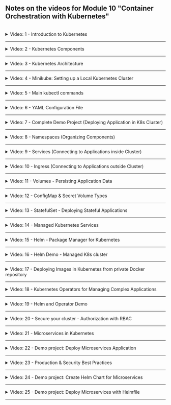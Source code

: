 ## Notes on the videos for Module 10 "Container Orchestration with Kubernetes"
<br />

<details>
<summary>Video: 1 - Introduction to Kubernetes</summary>
<br />

Kubernetes (aka K8s or Kube) is an open source container orchestration tool, developed by Google. It automates many processes involved in deploying, managing and scaling containerized applications.

It provides
- high availability or no downtime
- automatic scaling
- disaster recovery - Backup and Restore
- self-healing

</details>

*****

<details>
<summary>Video: 2 - Kubernetes Components</summary>
<br />

Main Kubernetes components worth knowing:
- Pod
- Service
- Ingress
- Config Map
- Secret
- Deployment
- Statefulset
- Volumes

### Pod
- Smallest unit of K8s
- An abstraction over container
- Usually 1 container per Pod (1 main container and n helper containers)
- Each Pod gets its own internal IP address (not each container)
- Pods are ephemeral (can die and be replaced)
- A new IP address is assigned on re-creation

### Service
- A permanent IP address that can be attached to a Pod
- Lifecycles of Service and Pod are not connected, so if a Pod crashes and gets re-created, the Service and its IP address will stay the same
- If Pods are replicated on multiple nodes, the Service can also serve as a loadbalancer for the Pods of the same type
- When creating a service you can specify its type:
  - Internal Service: By default, for example a database, which should not be accessible from outside
  - External Service: Application accessible through browser
- The address of an external Service is just `http://<node-ip>:<service-port>`

### Ingress
- Ingress is the entrypoint to your K8s cluster
- Request goes to Ingress first, which does the forwarding to the Service
- The address of the Ingress is `https://<my-app-domain>`

### ConfigMap & Secret
For external configuration, Kubernetes has these 2 components:
- ConfigMaps store non-confidential data in key-value pairs
- Secrets store sensitive data such as passwords or tokens. See [Managing Secrets](https://blog.aquasec.com/managing-kubernetes-secrets) for more information.
- Pods can consume ConfigMaps and Secrets 
  - as environment variables, 
  - CLI arguments 
  - or as config files in a Volume

### Volume
When a container crashes, K8s restarts the container but with a clean state. Meaning your data is lost!

- The Volume component attaches a physical storage on a hard drive to your Pod
- The storage could be either on a local server or outside the K8s cluster

Think of storage as an external hard drive plugged in to your K8s cluster. As a consequence, K8s doesn't manage any data persistence. So you are responsible for backing up, replicating the data etc.

### Deployment
A Deployment is a blueprint of Pods. By defining the number of replicas, K8s creates the Pods. The Service acts as a loadbalancer for the replicated Pods. Having load balanced replicas our setup is much more robust.

### StatefulSet
A StatefulSet is a blueprint for stateful applications, like databases etc. In addition to replicating features, StatefulSet makes sure database reads and writes are synchronized to avoid data inconsistencies.

### Layers of Abstraction
Deployment manages a\
-> ReplicaSet, which manages\
--> Pods, which are an abstraction of\
---> Containers

</details>

*****

<details>
<summary>Video: 3 - Kubernetes Architecture</summary>
<br />

A Kubernetes cluster consists of a set of machines, called "Nodes". There are two types of Nodes:
- **Worker Nodes** run the containerized applications. Each Node runs multiple Pods.
- **Control Planes** manage the Worker Nodes and their Pods in the cluster. Replicated over multiple machines.

### Worker Node
On each worker node 3 processes need to be installed:
- **Container Runtime:** responsible for running containers (e.g. containerd, CRI-O, Docker)
- **Kubelet:** Agent that makes sure containers are running in a Pod. Talks to underlying server (to get resources for Pod) and container runtime (to start containers in Pod)
- **Kube-Proxy:** A network proxy with intelligent forwarding of requests to the Pods (e.g. forwarding to a Pod running on the same Node to avoid network traffic)

### Control Plane
Control Planes makes global decisions about the cluster. They detect and respond to cluster events. On each control plane 4 processes need to be installed:
- **API server:** The cluster gateway - single entrypoint to the cluster. Acts as a gatekeeper for authentication, validating the request. Clients to interact with the API server are UI, API or CLI (kubectl).
- **Scheduler:** Decides on which Node a new Pod should be scheduled. Factors taken into account for scheduling decisions are resource requirements, hardware/software/ policy constraints, data locality, ... After having chosen the node, the Kubelet on that node does the actual work of running the Pod.
- **Controller Manager:** Detects state changes, like crashing of Pods, and tries to recover the cluster state as soon as possible. For that it makes request to the Scheduler to re-schedule those Pods.
- **etcd:** K8s' backing store for all cluster data. A consistent, high-available key-value store. Every change in the cluster gets saved or updated into it. All other processes like Scheduler, Controller Manager etc. do their work based on the data in etcd as well as communicate with each other through etcd store.

### Increase Cluster Capacity
To add more control plane nodes or worker nodes to the cluster, just get a fresh machine, install the required K8s processes on it and join it to the K8s cluster using a K8s command.

</details>

*****

<details>
<summary>Video: 4 - Minikube: Setting up a Local Kubernetes Cluster</summary>
<br />

### Minikube
Minikube implements a local K8s cluster. This is useful for local K8s application development. Control Plane and Worker processes run on one machine. You can run Minikube either as a container or virtual machine on your laptop.

#### Install Minikube (on Mac)
- [Installation Guide for Minikube](https://minikube.sigs.k8s.io/docs/start/)
- [Installation Guide for Kubectl](https://kubernetes.io/docs/tasks/tools/install-kubectl)

```sh
# using docker
brew update
brew install minikube
minikube start --driver=docker
minikube status

# using hyperkit (only possible on x86_64 architecture)
brew update
brew install hyperkit
brew install minikube
minikube start --vm-driver=hyperkit
minikube status

# kubectl has been installed as a dependency of minikube
# we don't have to install it separately
kubectl get nodes
```

</details>

*****

<details>
<summary>Video: 5 - Main kubectl commands</summary>
<br />

Kubectl is a CLI tool to interact with your K8s cluster. In order for kubectl to access a K8s cluster, it needs a kubeconfig file, which is created automatically when deploying your minikube cluster. By default, the config file is located at `~/.kube/config`. This location can be overridden by exporting an environment variable KUBECONFIG.

### Basic kubectl Commands

See [reference](https://kubernetes.io/docs/reference/kubectl/)

```sh
# list components
kubectl get all
kubectl get node(s)
kubectl get pod(s)
kubectl get service(s)
kubectl get deployment(s)
kubectl get replicaset(s)

# create components
kubectl create {k8s component} {name} {options}
kubectl create deployment nginx-depl --image=nginx

# edit / delete components
kubectl edit {k8s component} {name}
kubectl delete {k8s component} {name}
kubectl delete -f config-file.yaml

# debug pods
kubectl logs {pod-name}
kubectl describe {pod-name}

# enter the container
kubectl exec -it {pod-name} -- bash

# apply a configuration file
kubectl apply -f config-file.yaml

# create a configuration file
kubectl create deployment --image=nginx helloworld -o yaml --dry-run=client > helloworld-deployment.yaml

# export a configuration file
kubectl get deployment helloworld -o yaml > helloworld-deployment-orig.yaml 

# --- get help ---

kubectl options
kubectl help
kubectl create --help
kubectl create deployment --help

# metrics
kubectl top # returns current CPU and memory usage for a cluster’s pods or nodes, or for a particular pod or node if specified
```

</details>

*****

<details>
<summary>Video: 6 - YAML Configuration File</summary>
<br />

Kubernetes configuration/manifest files are declarative, i.e. they specify the desired state of a K8s component. Each configuration file has 3 parts:
- **metadata**
- **specification:** the attributes of "spec" are specific to the component kind
- **status:** automatically generated and added by K8s; K8s gets this information from etcd, which holds the current/actual state of any K8s component; if the actual state differs from the specified/desired state, K8s tries to fix that and reach the desired state

```yaml
apiVersion: apps/v1
kind: Deployment
metadata:
  name: devops-deployment
  labels:
    app: devops
spec:
  replicas: 1
  selector:
    matchLabels:
      app: devops
  template: # Pod configuration
    metadata:
      labels:
        app: devops
    spec:
      containers:
      - name: nginx
        image: nginx:1.16
        ports:
        - containerPort: 8080
status:
  availableReplicas: 1
  conditions:
  - lastTransitionTime: "2023-04-16T16:33:13Z"
    lastUpdateTime: "2023-04-16T16:33:13Z"
    message: Deployment has minimum availability.
    reason: MinimumReplicasAvailable
    status: "True"
    type: Available
  - lastTransitionTime: "2023-04-16T16:33:02Z"
    lastUpdateTime: "2023-04-16T16:33:13Z"
    message: ReplicaSet "tododevops-deployment-74b5b8bb9f" has successfully progressed.
    reason: NewReplicaSetAvailable
    status: "True"
    type: Progressing
  observedGeneration: 1
  readyReplicas: 1
  replicas: 1
  updatedReplicas: 1
```

The configuration of a Deployment is a bit special since it's an abstraction over Pod. Inside the Deployment spec we have the Pod configuration (own "metadata" and "spec" section = blueprint for Pod).

### Connecting components (Labels, Selectors & Ports)
Labels are key/value pairs that are attached to resources. The key and value can be randomly chosen. Via a selector the user can identify a set of resources (since labels do not provide uniqueness).

Connecting Deployment to Pods: The label of the Pod (in the template's metadata) is matched by the selector (matchedLabels) in the deployment spec.

Connecting Services to Deployments / Pods: The label of the Deployment and Pod is matched by the selector in the Service spec (the service must know which Pod belongs to it):

```yaml
apiVersion: v1
kind: Service
metadata: 
  name: devops-service
spec:
  selector:
    app: devops
  ports:
    - protocol: TCP
      port: 80
      targetPort: 8080
```

The `port` of a service specifies the port the service is listening on, whereas the `targetPort` defines the port the service is forwarding requests to. The `targetPort` of the service must match the `containerPort` of the Pod.

To see if a service is connected with the right pods, execute `kubectl describe service <service-name>` to see the endpoints of the service. The IP address of a Pod can be displayed with `kubectl get pod <pod-name> -o wide`.

To get the whole configuration file of a running deployment (and check the status information added by K8s), execute `kubectl get deployment <deployment-name> -o yaml > deployment-config-result.yaml` or `kubectl get deployment <deployment-name> -o yaml | less`.

</details>

*****

<details>
<summary>Video: 7 - Complete Demo Project (Deploying Application in K8s Cluster)</summary>
<br />

Overview:
- User updates entries in database via browser
- External service for Mongo Express as UI
- Internal service for MongoDB as database
- ConfigMap and Secret holds the MongoDB's endpoint (Service name of MongoDB) and credentials (user, pwd), which gets injected to MongoExpress Pod, so MongoExpress can connect to the DB

K8s Components needed in this setup:
- 2 Deployments / Pods
- 2 Services (1 internal, 1 external)
- 1 ConfigMap (holding internal service name needed by Mongo Express to connect to Mongo DB)
- 1 Secret (holding DB credentials needed by Mongo DB and Mongo Express)

Precondition: Minikube cluster is running on local machine (inside a Docker container).

### MongoDB Deployment
Create a file called `mongodb.yaml` with the following content:
```yaml
apiVersion: apps/v1
kind: Deployment
metadata:
  name: mongodb-deployment
  labels:
    app: mongodb
spec:
  replicas: 1
  selector:
    matchLabels:
      app: mongodb
  template:
    metadata:
      labels:
        app: mongodb
    spec:
      containers:
      - name: mongodb
        image: mongo
        ports:
        - containerPort: 27017
        env:
        - name: MONGO_INITDB_ROOT_USERNAME
          valueFrom:
            secretKeyRef:
              name: mongodb-secret
              key: mongo-root-username
        - name: MONGO_INITDB_ROOT_PASSWORD
          valueFrom:
            secretKeyRef:
              name: mongodb-secret
              key: mongo-root-password
```

We don't add the username and password as plaintext values to this file. Instead we create a secret holding these values and reference it.

### Secret
Create a file called `mongodb-secret.yaml` with the following content:
```yaml
apiVersion: v1
kind: Secret
metadata:
  name: mongodb-secret
type: Opaque
data:
  mongo-root-username: bW9uZ28=
  mongo-root-password: c2VjcmV0
```

The username and password strings are base64 encoded plain-text values. To get them enter the following commands in a shell:
```sh
echo -n 'mongo' | base64 # -n: suppresses the trailing newline character
# => bW9uZ28=
echo -n 'secret' | base64
# => c2VjcmV0
```

Because we reference the secret from within the deployment, the secret must exist when we create the deployment. So we create the secret first and then the deployment:
```sh
kubectl apply -f mongodb-secret.yaml
kubectl apply -f mongodb.yaml

# wait until the pod is ready
kubectl get pods --watch
#NAME                                  READY   STATUS              RESTARTS   AGE
#mongodb-deployment-5d966bd9d6-2ng9f   0/1     ContainerCreating   0          5s
#mongodb-deployment-5d966bd9d6-2ng9f   1/1     Running             0          55s
```

### Internal Service for MongoDB Pod
Append the following content to the `mongodb.yaml` file:
```yaml
--- # delimiter for multiple documents within one configuration yaml
apiVersion: v1
kind: Service
metadata: 
  name: mongodb-service
spec:
  selector:
    app: mongodb # must match the label of the pod
  ports:
    - protocol: TCP
      port: 27017
      targetPort: 27017 # must match the containerPort of the pod
```

Now re-apply the changes: `kubectl apply -f mongodb.yaml`.

### MongoExpress Deployment
Create a file called `mongoexpress.yaml` with the following content:
```yaml
apiVersion: apps/v1
kind: Deployment
metadata:
  name: mongo-express-deployment
  labels:
    app: mongo-express
spec:
  replicas: 1
  selector:
    matchLabels:
      app: mongo-express
  template:
    metadata:
      labels:
        app: mongo-express
    spec:
      containers:
      - name: mongo-express
        image: mongo-express
        ports:
        - containerPort: 8081
        env:
        - name: ME_CONFIG_MONGODB_SERVER
          valueFrom:
            configMapKeyRef:
              name: mongodb-configmap
              key: database_url
        - name: ME_CONFIG_MONGODB_ADMINUSERNAME
          valueFrom:
            secretKeyRef:
              name: mongodb-secret
              key: mongo-root-username
        - name: ME_CONFIG_MONGODB_ADMINPASSWORD
          valueFrom:
            secretKeyRef:
              name: mongodb-secret
              key: mongo-root-password
```

### ConfigMap
Create a file called `mongodb-configmap.yaml` with the following content:
```yaml
apiVersion: v1
kind: ConfigMap
metadata:
  name: mongodb-configmap
data:
  database_url: mongodb-service # must match the name of the internal service
```

Just like with the secret before, the config-map must exist when we create the deployment. So we create the config-map first and then the deployment:
```sh
kubectl apply -f mongodb-configmap.yaml
kubectl apply -f mongoexpress.yaml

# wait until the deployment is ready
kubectl get deployments --watch
#NAME                       READY   UP-TO-DATE   AVAILABLE   AGE
#mongo-express-deployment   0/1     1            0           1s
#mongodb-deployment         1/1     1            1           82m
#mongo-express-deployment   1/1     1            1           43s
```

### External Service for MongoExpress Pod
Append the following content to the `mongoexpress.yaml` file:
```yaml
---
apiVersion: v1
kind: Service
metadata: 
  name: mongo-express-service
spec:
  selector:
    app: mongo-express
  type: LoadBalancer # badly chosen name, because internal services also do load-balancing
                     # just assigns the service an external IP address
  ports:
    - protocol: TCP
      port: 8081
      targetPort: 8081
      nodePort: 30000 # must be between 30'000 and 32'767
```

Now re-apply the changes and list all services:
```sh
kubectl apply -f mongoexpress.yaml
kubectl get services
# =>
#NAME                    TYPE           CLUSTER-IP     EXTERNAL-IP   PORT(S)          AGE
#kubernetes              ClusterIP      10.96.0.1      <none>        443/TCP          42h
#mongo-express-service   LoadBalancer   10.97.135.6    <pending>     8081:30000/TCP   15s
#mongodb-service         ClusterIP      10.108.21.76   <none>        27017/TCP        17m
```

In "normal" K8s clusters the LoadBalancer service would get an external IP address. Because we are in a minikube cluster, the external IP address just shows `<pending>`. To assign an IP address accessible by our local browser we execute `minikube service mongo-express-service` which assigns an IP address and opens the browser pointing to this IP address and the external port of the specified service (or in the case of minikube running in a docker container, it opens a tunnel into the docker container):

```sh
minikube service mongo-express-service
#|-----------|-----------------------|-------------|---------------------------|
#| NAMESPACE |         NAME          | TARGET PORT |            URL            |
#|-----------|-----------------------|-------------|---------------------------|
#| default   | mongo-express-service |        8081 | http://192.168.49.2:30000 |
#|-----------|-----------------------|-------------|---------------------------|
#🏃  Start Tunnel für den Service mongo-express-service
#|-----------|-----------------------|-------------|------------------------|
#| NAMESPACE |         NAME          | TARGET PORT |          URL           |
#|-----------|-----------------------|-------------|------------------------|
#| default   | mongo-express-service |             | http://127.0.0.1:59516 |
#|-----------|-----------------------|-------------|------------------------|
#🎉  Öffne Service default/mongo-express-service im Default-Browser...
#❗  Weil Sie einen Docker Treiber auf darwin verwenden, muss das Terminal während des Ausführens #offen bleiben.
```

</details>

*****

<details>
<summary>Video: 8 - Namespaces (Organizing Components)</summary>
<br />

Namespaces organise resources in a K8s cluster. There are 4 namespaces available in a new cluster:
```sh
kubectl get namespaces
# =>
# NAME              STATUS   AGE
# default           Active   46h
# kube-node-lease   Active   46h
# kube-public       Active   46h
# kube-system       Active   46h
```

- kube-system: don't modify anything in this namespace; system processes and control-plane processes are running in this namespace
- kube-public: contains publicly accessible data (`kubectl cluster-info`)
- kube-node-lease: holds information about the heartbeats of nodes; each node has its associated lease object whithin this namespace (holding availabilty information)
- default: start deploying your application in the default namespace

To create a new namespace, use the command
```sh
kubectl create namespace <ns-name>
```

Or apply a config file of the following form:
```sh
apiVersion: v1
kind: Namespace
metadata:
  name: <ns-name>
```

Within a configuration file the target namespace for the component can be specified in the metadata section:
```yaml
apiVersion: v1
kind: ConfigMap
metadata:
  name: mongodb-configmap
  namespace: my-namespace
data:
  database_url: mongodb-service
```

When applying a configuration file using `kubectl` the target namespace can be specified using the option --namespace or short -n:
```sh
kubectl apply -f config.yaml --namespace=my-namespace
```

In `kubectl` commands listing components you can add the option --namespace or short -n to specify the namespace from which you want to display the components:
```sh
kubectl get deployments -n=dev
```

### Use Cases for When to Use Namespaces
- Group resources logically (e.g. database, monitoring, etc.)
- Isolate team resources to avoid conflicts
- Define environments and share resources between them (e.g. dev, stage, prod, using resources in one elastic-stack namespace; or prod-blue, prod-green using resources in one elastic-stack namespace)
- Limit permissions and compute resources (CPU, RAM, Storage) per namespace

Restrictions: In namespace B you cannot reference a ConfigMap or a Secret defined in namesapce A.

But you can share a Service defined in namespace A and use it in namespace B too. For example if the service 'mongodb-service is defined in the namespace 'database' and you want to reference it from a ConfigMap specification in namespace 'my-namespace', you just add '.database' to the service-name:
```yaml
apiVersion: v1
kind: ConfigMap
metadata:
  name: mongodb-configmap
  namespace: my-namespace
data:
  database_url: mongodb-service.database
```

There are components that cannot be added to a namespace, but live globally in the cluster (like PersistentVolume, Node or Namespace itself). To list all resources that cannot be added to a namespace, execute
```sh
kubectl api-resources --namespaced=false
```

</details>

*****

<details>
<summary>Video: 9 - Services (Connecting to Applications inside Cluster)</summary>
<br />

Each Pod has its own IP address, but when a Pod is replaced by a new one (e.g. because the old one crashed), it gets a new IP address.

Services belong to a Pod (or a group of replicated Pods) and have a lifecycle independent from the Pods. They have a stable IP address and act as a load-balancer for the replicated Pods.

There are three different types of Services:
- ClusterIP
- NodePort
- LoadBalancer

### ClusterIP Services

This is the default type of services (if no type is specified). It is an internal service, not accessible from outside the cluster. But all Pods in the cluster can talk to this internal service.

How does a Service know which Pods belong to it? The set of Pods targeted by a Service is determined by a selector. E.g. the selector `app: mongodb` (under the Service's spec > selector attribute) selects any Pod with the label `app: mongodb` (under the Pod's metadata > labels attribute). Selectors may also have multiple key value pairs. Then the Pods must have all these labels to get selected.

A Pod may have multiple containers (a main container and its helper containers / side-cars). Each container gets its own port within the Pod. How does the Service know which container/port the request must be forwarded to? The attribute `targetPort` (under the Service's spec > ports attribute) matches the port of the container (under the Pod's spec > containers > ports attribute).

#### Subtype Multi-Port Internal Service
If a helper-container within a port must be accessible too (e.g. a mongodb-exporter used by a monitoring component), the Service for that Pod must have multiple ports:
```yaml
apiVersion: v1
kind: Service
metadata: 
  name: mongodb-service
spec:
  selector:
    app: mongodb
  ports:
    - name: mongodb
      protocol: TCP
      port: 27017
      targetPort: 27017
    - name: mongodb-exporter
      protocol: TCP
      port: 9216
      targetPort: 9216
```

Note that port definitions must be given a name as soon as you have more than one.

#### Subtype Headless Internal Service

When a client needs to communicate with one specific Pod directly, instead of a randomly (by the service) selected one. Use case: when Pod replicas are not identical, for example with stateful apps, like when only master is allowed to write to database.

When a client needs to get the IP address of a Service, it can do a K8s DNS lookup and get the cluster IP address of the Service. But if you set the `clusterIP` attribute of a Service to be `None`, that Service won't get an IP address and the K8s DNS lookup will directly return the IP addresses of the Pods behind that Service.

```yaml
apiVersion: v1
kind: Service
metadata: 
  name: mongodb-service-headless
spec:
  clusterIP: None # <---
  selector:
    app: mongodb
  ports:
    - protocol: TCP
      port: 27017
      targetPort: 27017
```

### NodePort Services
NodePort Services are external services, i.e. they are directly accessible from outside the cluster. They are exposed on each node's IP at a static port. So the URL is the IP address of Worker Node plus the node port.

```yaml
apiVersion: v1
kind: Service
metadata: 
  name: mongodb-service-nodeport
spec:
  type: NodePort
  selector:
    app: mongodb
  ports:
    - protocol: TCP
      port: 27017
      targetPort: 27017
      nodePort: 30000 # must be within the range of 30000 .. 32767
```

Note that a ClusterIP Service, to which the NodePort Service routes, is automatically created (using the `port` and `targetPort` attributes).

If the Pods related to a NodePort Service are living on different Nodes, the NodePort Service will act as a load-balancer over these Nodes (same as load-balancing on Pod level, but on Node level).

### LoadBalancer Services
Open up ports on Nodes and making them directly accessible from outside the cluster is not secure as external traffic now has access to fixed ports on each Node.

A better solution is to use a Service of type `LoadBalancer`. It exposes the Service externally using the cloud provider's load balancer. NodePort and ClusterIP Services, to which the external load balancer routes, are automatically created. The load balancer will be the only entry point to the services.

```yaml
apiVersion: v1
kind: Service
metadata: 
  name: mongodb-service-loadbalancer
spec:
  type: LoadBalancer
  selector:
    app: mongodb
  ports:
    - protocol: TCP
      port: 27017
      targetPort: 27017
      nodePort: 30000 # must be within the range of 30000 .. 32767
```

In production you will either configure Ingress or a LoadBalancer service to make a Service accessible from outside the cluster.

</details>

*****

<details>
<summary>Video: 10 - Ingress (Connecting to Applications outside Cluster)</summary>
<br />

Instead of accessing your application via `http://<external-service-ip>:port` you would prefer something like `https://myapp.com/`. This is where Ingress comes in. It acts as the entry-point of your application and pass incoming requests over to an internal Service.

### Configuration YAML
```yaml
apiVersion: networking.k8s.io/v1
kind: Ingress
metadata:
  name: myapp-ingress
spec:
  rules:
  - host: myapp.com # map domain name to IP address of the node, which is the entrypoint
    http: # 2nd step: incoming request gets forwarded to internal service
      paths:
      - path: /
        pathType: Prefix
        backend:
          service:
            name: myapp-internal-service
            port:
              number: 8080
```

### Ingress Controller
You need an implementation for Ingress, which is the Ingress Controller (a Pod). It
- evaluates all the rules defined in Ingress configuration files,
- manages redirections,
- is the entry-point to the cluster.

There are many third-party [implementations](https://kubernetes.io/docs/concepts/services-networking/ingress-controllers/). The implementation of K8s is the [Nginx Ingress Controller](https://www.nginx.com/products/nginx-ingress-controller/).

In production environment you usually have load-balancer or another kind of proxy which acts as the only entry point to your k8s cluster and redirects incoming requests to the Ingress Controller.

### Install Ingress in Minikube
To install an Ingress Controller in Minikube, you can automatically start the K8s Nginx implementation of Ingress Controller by executing the following command:
```sh
minikube addons enable ingress
# Nachdem das Addon aktiviert wurde, führen Sie bitte "minikube tunnel" aus, dann sind ihre Resourcen über "127.0.0.1" erreichbar

# check
kubectl get pods -n kube-system
```

### Configure Ingress for Access to K8s Dashboard
Start K8s Dashboard in Minikube:
```sh
minikube dashboard # this opens the K8s dashboard in the default browser
```

Collect the information needed to configure Ingress:
```sh
# in a new terminal
kubectl get namespaces
# NAME                   STATUS   AGE
# default                Active   4d22h
# ingress-nginx          Active   23h
# kube-node-lease        Active   4d22h
# kube-public            Active   4d22h
# kube-system            Active   4d22h
# kubernetes-dashboard   Active   22h   <----

kubectl get all -n kubernetes-dashboard
# ...
# NAME                                TYPE        CLUSTER-IP      EXTERNAL-IP   PORT(S)    AGE
# service/kubernetes-dashboard        ClusterIP   10.110.201.35   <none>        80/TCP     23h
# ...
```

Create a file called `dashboard-ingress.yaml` with the following content:
```yaml
apiVersion: networking.k8s.io/v1
kind: Ingress
metadata:
  name: dashboard-ingress
  namespace: kubernetes-dashboard
spec:
  rules:
  - host: dashboard.com
    http:
      paths:
      - path: /
        pathType: Prefix
        backend:
          service:
            name: kubernetes-dashboard
            port: 80
```

Apply this config file and wait for an IP address to be assigned:
```sh
kubectl apply -f dashboard-ingress.yaml

kubectl get ingress -n kubernetes-dashboard --watch
# NAME                CLASS   HOSTS           ADDRESS        PORTS   AGE
# dashboard-ingress   nginx   dashboard.com                  80      5s
# dashboard-ingress   nginx   dashboard.com   192.168.49.2   80      32s
```

In order to map the defined host `dashboard.com` to the IP address assigned to ingress, we add an entry `192.168.49.2    dashboard.com` to the hosts file `/etc/hosts`. Now we can access the dashboard using `http://dashboard.com`.

****
Note: This seems not to work when using minikube with Docker driver.
****

### Define Multiple Paths for the Same Host
```yaml
apiVersion: networking.k8s.io/v1
kind: Ingress
metadata:
  name: myapp-ingress
spec:
  rules:
  - host: myapp.com
    http:
      paths:
      - path: /analytics
        pathType: Prefix
        backend:
          service:
            name: analytics-service
            port: 3000
      - path: /shopping
        pathType: Prefix
        backend:
          service:
            name: shopping-service
            port: 8080
```

### Define Multiple Subdomains
```yaml
apiVersion: networking.k8s.io/v1
kind: Ingress
metadata:
  name: myapp-ingress
spec:
  rules:
  - host: analytics.myapp.com
    http:
      paths:
      - path: /
        pathType: Prefix
        backend:
          service:
            name: analytics-service
            port: 3000
  - host: shopping.myapp.com
    http:
      paths:
      - path: /
        pathType: Prefix
        backend:
          service:
            name: shopping-service
            port: 8080
```

### Configuring TLS Certificate
```yaml
apiVersion: networking.k8s.io/v1
kind: Ingress
metadata:
  name: tls-example-ingress
spec:
  tls:
  - hosts:
    - myapp.com
    secretName: myapp-secret-tls
  rules:
  - host: myapp.com
    http:
      paths:
      - path: /
        pathType: Prefix
        backend:
          service:
            name: myapp-service
            port: 3000
---
apiVersion: v1
kind: Secret
metadata:
  name: myapp-secret-tls
  namespace: default
data:
  tls.crt: <base64 encoded cert>
  tls.key: <base64 encoded key>
type: kubernetes.io/tls # <-----
```

</details>

*****

<details>
<summary>Video: 11 - Volumes - Persisting Application Data</summary>
<br />

K8s offers no data persistence out of the box.

A volume is a directory (with some data in it), which is accessible to the containers in a Pod. Persistent volumes exist beyond the lifetime of a Pod, even beyond the lifetime of the cluster. Volumes must be available on all nodes, because it is not known on which node a new pod gets started when the old one is replaced.

 The way to persist data in K8s using volumes is with these 3 resources:
- Persistent Volume (PV): Storage in the cluster that has been provisioned by an administrator or dynamically provisioned using Storage Classes
- Persitent Volume Claim (PVC): A request for storage by a user; similar to Pods, while Pods consume node resources, PVCs consume PV resources
- Storage Class (SC): SC provisions PV dynamically when PVC claims it

### Persitent Volume
Persistent Volumes are NOT namespaced, so PV resource is accessible to the whole cluster. Depending on storage type, spec attributes differ. In official documentation you can find a complete list of more than 25 storage backends supported by K8s.

PV is configured in a yaml file (kind: `PersistentVolume`). The spec attribute differs depending on the storage type. The following is an example of a Persitent Volume using an NFS server:
```yaml
apiVersion: v1
kind: PersistentVolume
metadata:
  name: pv0003
spec:
  capacity:
    storage: 5Gi
  volumeMode: Filesystem
  accessModes:
    - ReadWriteOnce
  persistentVolumeReclaimPolicy: Recycle
  storageClassName: slow
  mountOptions:
    - hard
    - nfsvers=4.1
  nfs:
    path: /tmp
    server: 172.17.0.2
```

Persistant Volume is just an abstraction. The real physical storage resource (e.g. local filesystem, remote NFS, cloud storage) has to be made available to the cluster and provisioned by a system administrator. It can be seen as a plugin to the cluster.

Local volumes are tied to one specific node. And they don't survive a cluster crash. For database storage you should always use a remote volume type.

### Persistent Volume Claim
System administrators provision the persistent volume resources for a cluster. And K8s users (developers) have to make these volumes available for their Pods. They can claim volume resources using Persistent Volume Claims (PVC). PVCs are also createed using a yaml configuration. Here's an example:
```yaml
apiVersion: v1
kind: PersistentVolumeClaim
metadata:
  name: my-pvc
spec:
  accessModes:
    - ReadWriteOnce
  volumeMode: Filesystem
  resources:
    requests:
      storage: 8Gi
  storageClassName: slow
```

Based on the specified requirements of the PVC, the best matching persistent volume resource is chosen. The volume claimed in the PVC can then be made available to the Pod by referencing the PVC:
```yaml
apiVersion: v1
kind: Pod
metadata:
  name: my-pod
spec:
  containers:
    name: nginx
    image: nginx
    volumeMounts: # mounting the volume into the container
    - name: my-pod-dir
      mountPath: "/var/www/html"
  volumes: # mounting the volume into the Pod
    - name: my-pod-dir
      persistentVolumeClaim:
        claimName: my-pvc
```

Note that PVCs must be in the same namespace as the related Pod, whereas PVs are not namespaced and are available for all nodes.

### Summary on the Levels of Abstraction
- The Pod requests the volume through a PVC.
- The PVC tries to find a PV in the cluster satisfying the PVCs requirements.
- The PV has the actual storage backend.

The Volume is mounted into the Pod and then from the Pod into the container(s). A Pod (and a container) can mount multiple volumes of different type.

ConfigMap and Secret are local volume types directly managed by K8s (see next video).

### Storage Class
In a cluster with hundreds of Pods needing persistent volume the system administrator would have to define many PVs manually. A tedious task that can quickly get very time consuming and messy. Storage classes provision Persistent Volumes dynamically and automatically whenever a PVC claims it. They are also configured in a yaml file. The storage backend is defined in the `provisioner` attribute:

```yaml
apiVersion: storage.k8s.io/v1
kind: StorageClass
metadata:
  name: slow
provisioner: kubernetes.io/aws-ebs # internal provisioner (prefix kubernetes.io)
parameters:
  type: io1
  iopsPerGB: "10"
  fsType: ext4
```

Another example of a storage class using an external provisioner:

```yaml
apiVersion: storage.k8s.io/v1
kind: StorageClass
metadata:
  name: example-nfs
provisioner: example.com/external-nfs # external provisioner
parameters:
  server: nfs-server.example.com
  path: /share
  readOnly: "false"
```

Storage Class is another abstraction level. It abstracts the underlying storage provider and defines the parameters for that storage.

If you want to let a storage class automatically provision a PV for your PVC, you can add a `storageClassName` attribute to your PVCs `spec`, referencing the required Storage Class. When the Pod then claims storage via the PVC, the PVC requests storage from the Storage Class, which then creates a PV that meets the need of the claim using the provisioner from the actual storage backend.

</details>

*****

<details>
<summary>Video: 12 - ConfigMap & Secret Volume Types</summary>
<br />

With ConfigMap and Secret you can pass individual key-value pairs to your Pods as we've seen in video 7:
```yaml
apiVersion: v1
kind: ConfigMap
metadata:
  name: mongodb-configmap
data:
  database_url: mongodb-service
---
apiVersion: v1
kind: Secret
metadata:
  name: mongodb-secret
type: Opaque
data:
  mongo-root-username: bW9uZ28=
  mongo-root-password: c2VjcmV0
---
apiVersion: apps/v1
kind: Deployment
metadata:
  name: mongo-express
  labels:
    app: mongo-express
spec:
  replicas: 1
  selector:
    matchLabels:
      app: mongo-express
  template:
    metadata:
      labels:
        app: mongo-express
    spec:
      containers:
      - name: mongo-express
        image: mongo-express
        ports:
        - containerPort: 8081
        env:
        - name: ME_CONFIG_MONGODB_ADMINUSERNAME
          valueFrom:
            secretKeyRef:
              name: mongodb-secret
              key: username
        - name: ME_CONFIG_MONGODB_ADMINPASSWORD
          valueFrom:
            secretKeyRef:
              name: mongodb-secret
              key: password
        - name: ME_CONFIG_MONGODB_SERVER 
          valueFrom: 
            configMapKeyRef:
              name: mongodb-configmap
              key: db_host
```

But how do you pass whole configuration files or certificate files to your Pods?

```yaml
apiVersion: v1
kind: ConfigMap
metadata:
  name: mosquitto-config-file
data:
  mosquitto.conf: |
    log_dest stdout
    log_type all
    log_timestamp true
    listener 9001 
---
apiVersion: v1
kind: Secret
metadata:
  name: mosquitto-secret-file
type: Opaque
data:
  secret.file: |
    c29tZSBzdXBlcnNlY3JldCBmaWxlIGNvbnRlbnRzIG5vYm9keSBzaG91bGQgc2Vl
---
apiVersion: apps/v1
kind: Deployment
metadata:
  name: mosquitto
  labels:
    app: mosquitto
spec:
  replicas: 1
  selector:
    matchLabels:
      app: mosquitto
  template:
    metadata:
      labels:
        app: mosquitto
    spec:
      containers:
        - name: mosquitto
          image: eclipse-mosquitto:1.6.2
          ports:
            - containerPort: 1883
          volumeMounts:
            - name: mosquitto-conf
              mountPath: /mosquitto/config
            - name: mosquitto-secret
              mountPath: /mosquitto/secret
              readOnly: true
      volumes:
        - name: mosquitto-conf
          configMap:
            name: mosquitto-config-file
        - name: mosquitto-secret
          secret:
            secretName: mosquitto-secret-file
```

See demo project 2 for more information.

</details>

*****

<details>
<summary>Video: 13 - StatefulSet - Deploying Stateful Applications</summary>
<br />

Stateless applications are deployed in Kubernetes using Deployment, an abstraction over a number of replicated, interchangeable (i.e. from a client's point of view identical) Pods.

Stateful applications are deployed using StatefulSet, which is also an abstraction over a number of replicated Pods, but the Pods are not interchangeable and when a Pod dies and needs to be re-scheduled, it gets the same ID as before. So replication is a more complex task with StatefulSets than it is with Deployments.

The sticky identifier is made up of the name of the StatefuleSet followed by an ordinal number (${statefull-set-name}-${ordinal}).

StatefulSets are used to deploy applications like databases. The first Pod takes the role of the master. Updates are only possible against the master Pod. Every additional Pod that gets scheduled is a worker Pod and synchronizes its data with the previous Pod. Worker Pods can only serve data queries. When Pods need to be down-scheduled, the first one to be deleted is the last created one. That's why fixed identifiers holding an ordinal are needed.

When a Pod of a StatefulSet gets deleted and re-scheduled, it is re-assigned the same volume. So each Pod needs its own PersistentVolume which must use a remote storage system, otherwise it could not be guaranteed, that it is accessable from the new Pod (that might be scheduled on a different Node than its predecessor).

With StatefulSets each Pod gets its individual DNS name (made up of ${pod-name}.${governing-service-name}).

It is important to mention, that a lot of the additional complexity (like configuring the cloning and data synchronization, make remote storage available, make backups, etc.) has to be managed by the developer. Stateful applications and containerized environments are not a really good match.

</details>

*****

<details>
<summary>Video: 14 - Managed Kubernetes Services</summary>
<br />

There are two options to create a Kubernetes cluster on a cloud platform:
- create your own cluster from scratch
- use a managed K8s service

Creating your own cluster is very time consuming as you have to setup and manage all the components (like control plane nodes) and resources (e.g. storage) by yourself.

When you use a managed Kubernetes service of the cloud provider, you only care about (and pay for) the worker nodes. You can use cloud storage solutions and a cloud native load balancer. The disadvantage is, that you depend on cloud provider specific components (vendor lock). This risk can be mitigated using Infrastructure As Code tools like Terraform or Ansible, which abstract away the underlying cloud provider.

### Examples of Managed Kubernetes Services
- AWS: Elastic Kubernetes Service (EKS)
- Azure: Azure Kubernetes Service (AKS) 
- Google: Google Kubernetes Engine (GKE) 
- Linode: Linode Kubernetes Engine (LKE)

</details>

*****

<details>
<summary>Video: 15 - Helm - Package Manager for Kubernetes</summary>
<br />

### Helm as a Package Manager
Helm is the package manager for Kubernetes. Think of it like apt/yum for Kubernetes. It helps in packaging YAML files and distributing them in public and private repositories.

To deploy your application into a K8s cluster you usually have to write a lot of K8s configuration/manifest files. These files can be bundeled into a Helm package which is called Helm Chart. A Helm chart contains a chart description (Chart.yaml) and one or more templates containing K8s manifest files. Helm is the tool managing these charts. Helm charts can be pushed to a Helm repository and downloaded by others needing to deploy ypur application. There a public repos, but you can also have your own private repo in your company (e.g. Nexus).

There are also a lot of official charts available for applications / components of general interest like Mysql, MongoDB, ElasticSearch or Prometheus. So if you want to use these components in your K8s cluster, you can just download the related Helm charts (often provided by the official creator of the component) and don't have to write all the needed K8s configuration files by yourself.

To find existing charts you can either execute `helm search <keywords>` on the command line or go to [Helm Hub](https://artifacthub.io/) and browse available packages.

### Helm as a Templating Engine
When deploying a couple of microservices, you often write K8s configurations files that are more or less the same and differ only in a few lines. With Helm Charts you can write template files containing the common part and placeholders like `{{ .Values.container.image }}`, from which the concrete configuration files will then be generated. The values are defined in a separate file called `values.yaml`.\
Another use case is to deploy the same bundle of K8s components across multiple environments (e.g. Development, Staging, Production).

### Helm Chart Structure
A Helm Chart directory has the following structure:
```txt
mychart/          -> top level folder defining the name of the chart
  Chart.yaml      -> meta info about the chart
  values.yaml     -> values needed in the template files
  charts/         -> dependencies (oder charts)
  templates/      -> the actual template files of this chart
  ...
```

To create the K8s configuration files execute `helm install --values=overlays/dev/values.yaml <chartname>`. The `values.yaml` file contains the default values. They are overridden/merged with the values in a file provided with the `--values` option resulting in the final `.Values` object referenced in the template files. As an alternative (for quick changes) it is also possible to override values with the `--set` option like this: `helm install --set version=2.0.0 <chartname>`.

### Helm Release Management
**Helm Version 2**\
Helm is divided into two parts, a Helm Client (CLI) and Server (called Tiller). Tiller is running in the K8s cluster where you want to deploy your components. When `helm install <chartname>` is executed, the YAML files are sent to the Tiller, which applies them on the K8s cluster. Tiller stores all the files it received thus creating a history of chart executions. You may then call `helm upgrade <chartname>` to just apply the changes to the existing deployment instead of creating a new one. You may also rollback to earlier versions using the `helm rollback <chartname>` command.

**Helm Version 3**\
Because Tiller has too much power inside the K8s cluster (it may create, update, delete components), it was seen as too big a security issue and got removed completely in Helm version 3.

In Helm 3, an application's state is tracked in-cluster by a pair of objects:
- the release object: represents an instance of an application
- the release version secret: represents an application's desired state at a particular instance of time (the release of a new version, for example)

A `helm upgrade` requires an existing release object (which it may modify) and creates a new release version secret that contains the new values and rendered manifest.

### Links
- [Install Helm](https://helm.sh/docs/intro/install/)
- [Helm Hub](https://artifacthub.io/)

</details>

*****

<details>
<summary>Video: 16 - Helm Demo - Managed K8s cluster</summary>
<br />

### Create a K8s Cluster on Linode Kubernetes Engine (LKE)
Login to your [Linode account](https://cloud.linode.com/), press the blue "Create" button and select "Kubernetes". Enter a cluster name (e.g. 'devops-bootcamp'), choose a region close to you (e.g. 'Frankfurt, DE (eu-central)') and select the latest Kubernetes version (e.g. 1.26). In the "Add Node Pools" section select the "Shared CPU" tab and add 2 "Linode 4 GB" nodes to the cart. Check the "I have read..." disclaimer and press the "Create Cluster" button.\
On the dashboard you can see the two worker nodes (Linodes). Wait until both are up and running.

In the Kubernetes section at the top you can download a 'devops-bootcamp-kubeconfig.yaml' file with the credentials and certificates you need to connect to the K8s cluster. Download it and set the environment variable KUBECONFIG on your local machine to this file:
```sh
export KUBECONFIG=</path/to/download-folder>/devops-bootcamp-kubeconfig.yaml

# now kubectl commands will be connected with the linode cluster
kubectl get nodes
# =>
# NAME                            STATUS   ROLES    AGE   VERSION
# lke104424-156177-6445973ec1e1   Ready    <none>   19m   v1.26.3
# lke104424-156177-6445973f23f0   Ready    <none>   19m   v1.26.3
```

### Deploy a Replicated Stateful MongoDB Service in the Cluster Using a Helm Chart
To deploy a StatefulSet for the MongoDB service we could create all the needed K8s configuration files by ourselves. Or we could use a bundle (Helm Chart) of those files.

If you haven't installed Helm yet, [install it now](https://helm.sh/docs/intro/install/). On a Mac, the easiest way to install Helm is to execute
```sh
brew update
brew install helm
```

Google for MongoDB Helm Charts. You should find the charts maintained by [Bitnami](https://bitnami.com/stack/mongodb/helm). Execute the following commands:
```sh
# add the bitnami repo
helm repo add bitnami https://charts.bitnami.com/bitnami

# search for mongodb charts in this repo
helm search repo bitnami/mongodb
# =>
# NAME                   	CHART VERSION	APP VERSION	DESCRIPTION                                       
# bitnami/mongodb        	13.9.4       	6.0.5      	MongoDB(R) is a relational open source NoSQL da...
# bitnami/mongodb-sharded	6.3.3        	6.0.5      	MongoDB(R) is an open source NoSQL database tha...
```

To see the parameters of the chart, open the browser and navigate to `https://github.com/bitnami/charts/tree/main/bitnami/mongodb`. You'll find that there are parameters `architecture`, `replicaCount`, `persistence.storageClass` and `auth.rootPassword` (among many others). To override these parameters create a file called `devops-bootcamp-mongodb-values.yaml` with the following content:
```yaml
architecture: replicaset
replicaCount: 3
persistence:
    storageClass: "linode-block-storage"
auth:
    rootPassword: t0p-secret
```

To install the chart in our Linode cluster execute the following commands:
```sh
helm install mongodb --values devops-bootcamp-mongodb-values.yaml bitnami/mongodb
# =>
# NAME: mongodb
# LAST DEPLOYED: Sun Apr 23 23:47:38 2023
# NAMESPACE: default
# STATUS: deployed
# REVISION: 1
# TEST SUITE: None
# NOTES:
# CHART NAME: mongodb
# CHART VERSION: 13.9.4
# APP VERSION: 6.0.5
# 
# ** Please be patient while the chart is being deployed **
# 
# MongoDB&reg; can be accessed on the following DNS name(s) and ports from within your cluster:
# 
#     mongodb.default.svc.cluster.local
# 
# To get the root password run:
#
#    export MONGODB_ROOT_PASSWORD=$(kubectl get secret --namespace default mongodb -o jsonpath="{.data.mongodb-root-password}" | base64 -d)
#
# To connect to your database, create a MongoDB&reg; client container:
#
#    kubectl run --namespace default mongodb-client --rm --tty -i --restart='Never' --env="MONGODB_ROOT_PASSWORD=$MONGODB_ROOT_PASSWORD" --image docker.io/bitnami/mongodb:6.0.5-debian-11-r4 --command -- bash
#
# Then, run the following command:
#    mongosh admin --host "mongodb" --authenticationDatabase admin -u root -p $MONGODB_ROOT_PASSWORD
#
# To connect to your database from outside the cluster execute the following commands:
#
#    kubectl port-forward --namespace default svc/mongodb 27017:27017 &
#    mongosh --host 127.0.0.1 --authenticationDatabase admin -p $MONGODB_ROOT_PASSWORD

kubectl get statefulset --watch
```

In the Linode web console you should see that three persistent volumes have been created (one for each replica) and attached to the two worker nodes.

### Deploy MongoExpress
Create a file called `devops-bootcamp-mongo-express.yaml` with the following content:
```yaml
apiVersion: apps/v1
kind: Deployment
metadata:
  name: mongo-express
  labels:
    app: mongo-express
spec:
  replicas: 1
  selector:
    matchLabels:
      app: mongo-express
  template:
    metadata:
      labels:
        app: mongo-express
    spec:
      containers:
      - name: mongo-express
        image: mongo-express
        ports: 
        - containerPort: 8081
        env:
        - name: ME_CONFIG_MONGODB_SERVER
          value: mongodb-0.mongodb-headless
        - name: ME_CONFIG_MONGODB_ADMINUSERNAME
          value: root # kubectl get pods; kubectl exec -it mongodb-0 -- env | grep MONGODB
        - name: ME_CONFIG_MONGODB_ADMINPASSWORD
          valueFrom: 
            secretKeyRef:
              name: mongodb              # kubectl get secrets
              key: mongodb-root-password # kubectl get secret mongodb -o yaml
---
apiVersion: v1
kind: Service
metadata:
  name: mongo-express-service
spec:
  selector:
    app: mongo-express
  ports:
    - protocol: TCP
      port: 8081
      targetPort: 8081
```

To find out some of the configuration values you can inspect the current state of the K8s cluster. To get the MongoDB admin username for example, execute the following commands:
```sh
kubectl get pods
# => 
# NAME                READY   STATUS    RESTARTS   AGE
# mongodb-0           1/1     Running   0          20h
# mongodb-1           1/1     Running   0          20h
# mongodb-2           1/1     Running   0          20h
# mongodb-arbiter-0   1/1     Running   0          20h

kubectl exec -it mongodb-0 -- env | grep MONGODB
# => 
# MONGODB_REPLICA_SET_NAME=rs0
# MONGODB_DISABLE_JAVASCRIPT=no
# MONGODB_REPLICA_SET_KEY=mAiQWTl6Xa
# MONGODB_ENABLE_JOURNAL=yes
# MONGODB_INITIAL_PRIMARY_HOST=mongodb-0.mongodb-headless.default.svc.cluster.local
# MONGODB_ROOT_PASSWORD=t0p-secret
# MONGODB_DISABLE_SYSTEM_LOG=no
# MONGODB_PORT_NUMBER=27017
# MONGODB_SYSTEM_LOG_VERBOSITY=0
# MONGODB_ADVERTISED_HOSTNAME=mongodb-0.mongodb-headless.default.svc.cluster.local
# MONGODB_ROOT_USER=root   <---------
# MONGODB_ENABLE_IPV6=no
# MONGODB_ENABLE_DIRECTORY_PER_DB=no
```

Or to get the secret key for the root password:
```sh
kubectl get secrets
# => 
# NAME                            TYPE                                  DATA   AGE
# default-token-2l7j9             kubernetes.io/service-account-token   3      23h
# mongodb                         Opaque                                2      21h
# mongodb-token-ds6qr             kubernetes.io/service-account-token   3      21h
# sh.helm.release.v1.mongodb.v1   helm.sh/release.v1                    1      21h

kubectl get secret mongodb -o jsonpath="{.data}"
# => {"mongodb-replica-set-key":"bUFpUVdUbDZYYQ==","mongodb-root-password":"dDBwLXNlY3JldA=="}
```

Apply the file, wait until the pod is running and make sure the server is listening for incoming requests:
```sh
kubectl apply -f devops-bootcamp-mongo-express.yaml

kubectl get pods
# =>
# NAME                             READY   STATUS    RESTARTS   AGE
# mongo-express-78d8b477c4-xtncr   1/1     Running   0          17s
# mongodb-0                        1/1     Running   0          21h
# mongodb-1                        1/1     Running   0          21h
# mongodb-2                        1/1     Running   0          21h
# mongodb-arbiter-0                1/1     Running   0          21h

kubectl logs mongo-express-78d8b477c4-xtncr
# =>
# ...
# Mongo Express server listening at http://0.0.0.0:8081
```

### Deploy Ingress Controller
You can install the K8s managed nginx-ingress controller using Helm:
```sh
helm repo add ingress https://kubernetes.github.io/ingress-nginx
helm install ingress-nginx ingress/ingress-nginx
# wait until IP address has been assigned
kubectl get service ingress-nginx-controller --watch
# => 
# NAME                       TYPE           CLUSTER-IP      EXTERNAL-IP     PORT(S)                      AGE
# ingress-nginx-controller   LoadBalancer   10.128.84.113   143.42.222.35   80:31566/TCP,443:30678/TCP   6m35s
```

When you go to the Linode management web-console and open the NodeBalancers section, you should see that there was one NodeBalancer created and its IP address is 143.42.222.35, the EXTERNAL-IP of the ingress LoadBalancer service.

### Create an Ingress Rule for Accessing MongoExpress from the Browser
Create a file called `devops-bootcamp-ingress.yaml` with the following content:
```yaml
apiVersion: networking.k8s.io/v1
kind: Ingress
metadata:
  annotations:
    kubernetes.io/ingress.class: nginx
  name: mongo-express
spec:
  rules:
    - host: 143-42-222-35.ip.linodeusercontent.com
      http:
        paths:
          - path: /
            pathType: Prefix
            backend:
              service:
                name: mongo-express-service
                port: 
                  number: 8081
```

Apply the file to the cluster:
```sh
kubectl apply -f devops-bootcamp-ingress.yaml

# check it
kubectl get ingress
# =>
# NAME            CLASS    HOSTS                                    ADDRESS         PORTS   AGE
# mongo-express   <none>   143-42-222-35.ip.linodeusercontent.com   143.42.222.35   80      59s
```

Now you can access the MongoExpress application in your browser navigating to [http://143-42-222-35.ip.linodeusercontent.com](http://143-42-222-35.ip.linodeusercontent.com). Create a new database and collection in it.

Then delete the Pods by scaling down the replicas to zero:
```sh
kubectl scale --replicas=0 statefulset/mongodb

kubectl get pods
# =>
# NAME                                        READY   STATUS        RESTARTS   AGE
# ingress-nginx-controller-5c6fd54c59-cwnwl   1/1     Running       0          33m
# mongo-express-78d8b477c4-xtncr              1/1     Running       0          60m
# mongodb-0                                   1/1     Running       0          22h
# mongodb-1                                   1/1     Running       0          22h
# mongodb-2                                   1/1     Terminating   0          22h
# mongodb-arbiter-0                           1/1     Running       0          22h
# ...
# NAME                                        READY   STATUS    RESTARTS   AGE
# ingress-nginx-controller-5c6fd54c59-cwnwl   1/1     Running   0          34m
# mongo-express-78d8b477c4-xtncr              1/1     Running   0          60m
# mongodb-arbiter-0                           1/1     Running   0          22h
``` 

In the Linode management web-console you will find that all the volumes have been unattached but are still there.

Now re-create the Pods by scaling the replicas up to 3 again
```sh
kubectl scale --replicas=3 statefulset/mongodb
```
and watch the volumes being re-attached to the new Pods in the Linode management web-console.

If you want to remove all the components created via Helm Charts, just execute:
```sh
helm uninstall ingress-nginx
helm uninstall mongodb
```

Note that the PersistentVolumes that have been created when installing the mongodb chart, don't get deleted by `helm uninstall`. This is a security feature, to keep the data in case you want to re-install the database later. If you want to delete the volumes, you'll have to do it manually in the Linode management web-console.

When you are done with the Kubernetes cluster on Linode, just delete it. Note that the volumes won't be deleted even if you delete the whole K8s cluster. You'll have to delete them manually.

</details>

*****

<details>
<summary>Video: 17 - Deploying Images in Kubernetes from private Docker repository</summary>
<br />

To pull a Docker image from a private repository into your K8s cluster, you have to configure explicit access from the K8s cluster to the private Docker registry. So you have to create a Secret component in the K8s cluster containing the credentials for the Docker registry. And then you have to use this Secret in the Deployment/Pod (`imagePullSecrets`).

For the demo there is a Docker image available in a private AWS ECR registry. And K8s is running in a local minikube cluster.

### Create a Secret component holding the Credentials for the AWS ECR registry
To create a Secret holding the credentials for docker-login, we create a configuration file of the following type:
```yaml
apiVersion: v1
kind: Secret
metadata:
  name: <secret-name>
data:
  .dockerconfigjson: <base64-encoded-contents-of ~/.docker/config.json file>
type: kubernetes.io/dockerconfigjson
```

To get the `~/.docker/config.json` file for our private AWS ECR registry, we have to login to that registry. We can either get the password and the do a docker login like this: 
```sh
aws ecr get-login-password --region <your region>
# => pwd
docker login -u AWS -p <pwd> <registry-host>
```

or we can directly execute the following command:
```sh
aws ecr get-login-password --region <your region> | docker login --username AWS --password-stdin <registry-host>
```

You can find this command in the AWS management web console. Navigate to Amazon ECR > Repositories, click on your repository and press the "View push commands" button.

The second way is the preferred one because you don't have to type in your ECR password in your command line (writing it to the command line history).

Executing the above docker-login command created an entry in the file `~/.docker/config.json` that looks like this:
```json
{
    "auths": {
        "<registry-host>": {},
    },
    "credsStore": "osxkeychain"
}
```

If we put this content base64 encoded into the Secret component, we won't be able to use it in our minikube cluster, because the minikube cluster is running in its own docker container and does not have access to the osx keychain. So we have to execute the docker-login command from within the minikube container.

```sh
minikube ssh

pwd
# => /home/docker

docker login -u AWS -p <pwd> <registry-host>
cat .docker/config.json
# =>
# {
# 	"auths": {
# 		"<registry-host>": {
# 			"auth": "QVdTOmV5SndZWGxzYjJGa0lqb2.....ESTFPRFEyT1RWOQ=="
# 		}
# 	}
# }

exit
```

Now we have to copy that config.json from the minikube container to our ~/.docker folder:
```sh
scp -i $(minikube ssh-key) docker@$(minikube ip):.docker/config.json ~/.docker/minikube-config.json
```

****
Note: This command does not work with minikube running in a docker container. You won't be able to connect to the IP address returned by `minikube ip`. To get the content we have to either copy it manually or mount a directory into minikube:
```sh
minikube mount ~/.docker:/home/docker/.docker

minikube ssh
docker login -u AWS -p eyJwYXlsb2FkI.....ODI2NjgyMDF9 369076538622.dkr.ecr.eu-central-1.amazonaws.com
exit

cat ~/.docker/config.json
```
****

With these preparations we are ready to get the base64 encoded content of the file `~/.docker/minikube-config.json` and create a Secret from it:
```sh
cat ~/.docker/minikube-config.json | base64
# => ewoJImF1dGhzIjogewoJCSI.....T09IgoJCX0KCX0KfQ==
```

Create a file called `docker-secret.yaml` with the following content:
```yaml
apiVersion: v1
kind: Secret
metadata:
  name: my-registry-key
data:
  .dockerconfigjson: ewoJImF1dGhzIjogewoJCSI.....T09IgoJCX0KCX0KfQ==
type: kubernetes.io/dockerconfigjson
```

Apply it with `kubectl apply -f docker-secret.yaml`.

Another way of creating the Secret, once you have the config.json file, is to use the following kubectl command:
```sh
kubectl create secret generic my-registry-key \
  --from-file=.dockerconfigjson=.docker/config.json \
  --type=kubernetes.io/dockerconfigjson
```

And finally you can also combine the docker login command with the create secret command:
```sh
kubectl create secret docker-registry my-registry-key \
  --docker-server=<registry-host> \
  --docker-username=AWS \
  --docker-password=<pwd>
```

This command does a login to the private docker registry using the given username and password and creates a Secret containing the base64 encoded content of the config.json file that would have been created by a regular `docker login` command. Even if this last way of creating the secret is the most comfortable one, be aware that you cannot create a secret containing the credentials for multiple registries. With the previous two ways you can login to multiple docker registries resulting in a config.json file that contains the credentials for all of them. 

### Create a Deployment Component Using the Docker Registry Secret
Create a file called `my-app-deployment.yaml` with the following content:
```yaml
apiVersion: apps/v1
kind: Deployment
metadata:
  name: my-app
  labels:
    app: my-app
spec:
  replicas: 1
  selector:
    matchLabels:
      app: my-app
  template:
    metadata:
      labels:
        app: my-app
    spec:
      imagePullSecrets:
      - name: my-registry-key
      containers:
      - name: my-app
        image: <registry-host>/my-app:1.0
        imagePullPolicy: Always
        ports:
          - containerPort: 3000
```

Apply it to the cluster:
```sh
kubectl apply -f my-app-deployment.yaml

kubectl get pods
kubectl describe pod <pod-name>
# => Events show you whether the image was pulled successfully or not
```

Final note: The secret have to be in the same namespace as the deployment using it. So if you have three deployments in three different namespaces and all of them pull an image from the same private repository, you have to create three different secrets (containing the same .docker/config.json file) in all three namespaces.

</details>

*****

<details>
<summary>Video: 18 - Kubernetes Operators for Managing Complex Applications</summary>
<br />

Stateless applications are totally managed by K8s. There is no application specific knowledge needed for controlling the lifecycle of these components. The control loop contantly checks the actual state, compares it with the desired state and tries to resolve differences.

With stateful applications, K8s can't automate this process natively. Stateful applications need constant management and syncing after deployment. So stateful applications, like databases, need to be operated. But instead of a human operator, K8s operators are automated and scripted. They can be seen as a custom control loop, that watches for changes in the application state. Did a replica die? It creates a new one. Did an application configuration change? It applies the up-to-date configuration. Did the application image version get updated? It restarts it with a new image version. For all that it makes use of CRDs (Custom Resource Definition), which are custom K8s components. It includes domain or application-specific knowledge, e.g. for a MySql database this could be:
- how to create mysql cluster
- how to run it
- how to synchronize the data
- how to update
- how to do backups
- etc.

Operators are often created / provided by the official maintainers of an application (like prometheus, postgres, elastic-search, mysql, etcd store, ...). There is an [OperatorHub](https://operatorhub.io/) website, or you can find operators on GitHub, etc... If you want / need to write your own operator, there's also an Operator SDK available, that supports you in this task.

</details>

*****

<details>
<summary>Video: 19 - Helm and Operator Demo</summary>
<br />

### Prometheus Architecture
- The **Prometheus Server** retrieves, processes and stores metrics data and provides HTTP endpoints accepting PromQL queries.
- The **Alertmanager** can be used to send alerts (e-Mail, Slack, etc.) based on the data the Prometheus server collected.

### How to deploy the various Prometheus components in a K8s cluster?
You can either manually create all the configuration files for the needed components (but there are a lot of components, so this is a very time consuming way of deploying Prometheus) and apply them in the right order, or you can use an operator that manages the combination of all the compontents that make up the Prometheus stack as one unit. The most effitient way of deploying an operator is using a Helm chart solving this task. The Helm chart will do the initial setup of the Prometheus Operator, Prometheus Server and Alertmanager, and the operator will then manage the running Prometheus setup.

### Setup Prometheus with a Helm Chart
#### Prometheus Community
Open your browser and navigate to the [Prometheus Community on Github](https://github.com/prometheus-community/helm-charts/tree/main/charts/kube-prometheus-stack). Here you'll find the commands to install the Helm Chart:

```sh
helm repo add prometheus-community https://prometheus-community.github.io/helm-charts
helm repo update
helm install prometheus prometheus-community/kube-prometheus-stack
# =>
# kube-prometheus-stack has been installed. Check its status by running:
kubectl --namespace default get pods -l "release=prometheus"

# Visit https://github.com/prometheus-operator/kube-prometheus for instructions on how to create & configure Alertmanager and Prometheus instances using the Operator.
```

****
Alternative: **Bitnami**
Open your browser and navigate to the [Bitnami Prometheus Operator](https://bitnami.com/stack/prometheus-operator/helm) website. Here you'll find the commands to install the Helm Chart:

```sh
helm repo add bitnami https://charts.bitnami.com/bitnami
helm repo update
helm install prometheus bitnami/kube-prometheus
# =>
# Watch the Prometheus Operator Deployment status using the command:
kubectl get deploy -w --namespace default -l app.kubernetes.io/name=kube-prometheus-operator,app.kubernetes.io/instance=prometheus

# Watch the Prometheus StatefulSet status using the command:
kubectl get sts -w --namespace default -l app.kubernetes.io/name=kube-prometheus-prometheus,app.kubernetes.io/instance=prometheus

# Prometheus can be accessed via port "9090" on the following DNS name from within your cluster:
# prometheus-kube-prometheus-prometheus.default.svc.cluster.local

# To access Prometheus from outside the cluster execute the following commands:
echo "Prometheus URL: http://127.0.0.1:9090/"
kubectl port-forward --namespace default svc/prometheus-kube-prometheus-prometheus 9090:9090

# Watch the Alertmanager StatefulSet status using the command:
kubectl get sts -w --namespace default -l app.kubernetes.io/name=kube-prometheus-alertmanager,app.kubernetes.io/instance=prometheus

# Alertmanager can be accessed via port "9093" on the following DNS name from within your cluster:
# prometheus-kube-prometheus-alertmanager.default.svc.cluster.local

# To access Alertmanager from outside the cluster execute the following commands:
echo "Alertmanager URL: http://127.0.0.1:9093/"
kubectl port-forward --namespace default svc/prometheus-kube-prometheus-alertmanager 9093:9093
``` 

For detailed information on all the parameters of the Helm chart, open the [Bitnami Prometheus Helm Charts on Github](https://github.com/bitnami/charts/tree/main/bitnami/kube-prometheus/) page.
****

### Understand the created Prometheus components
```sh
kubectl get all
```
There are
- 2 Stateful Sets: The Prometheus Server and the Alertmanager
- 3 Deployments: The Prometheus Operator (that created the two Stateful Sets), Grafana and Kube State Metrics (a dependency of the Prometheus Operator Helm Chart scraping K8s components)
- 3 ReplicaSets created by the deployments
- 1 Node Exporter Daemon Set (Daemon Sets run on every worker node) connecting to every worker node and translating node metrics (like CPU usage, load on the server, etc...) to Prometheus metrics
- a bunch of Pods
- a bunch of Services
- a bunch of ConfigMaps (e.g. how to connect to default metrics, prometheus rulefiles)
- a bunch of Secrets (certificates, usernames & passwords for Grafana, Prometheus, Operator, etc.)
- a bunch of CRDs (Custom Resource Definitions)

So besides the whole monitoring stack being deployed, we also get a monitoring configuration for the K8s cluster including both nodes and components monitoring.

You don't have to know all the details of these components. Important to know is how to add/adjust alert rules and how to adjust Prometheus configuration.

```sh
kubectl get statefulsets
# =>
# NAME                                                   READY   AGE
# alertmanager-prometheus-kube-prometheus-alertmanager   1/1     22h
# prometheus-prometheus-kube-prometheus-prometheus       1/1     22h

kubectl describe statefulset prometheus-prometheus-kube-prometheus-prometheus > prometheus.yaml
# =>
# ...
# Volumes:
#    config:
#     Type:        Secret (a volume populated by a Secret)
#     SecretName:  prometheus-prometheus-kube-prometheus-prometheus
#     Optional:    false
# ...
#    prometheus-prometheus-kube-prometheus-prometheus-rulefiles-0:
#     Type:      ConfigMap (a volume populated by a ConfigMap)
#     Name:      prometheus-prometheus-kube-prometheus-prometheus-rulefiles-0
#     Optional:  false

kubectl get secret prometheus-prometheus-kube-prometheus-prometheus -o jsonpath="{.data.prometheus\.yaml\.gz}" | base64 -d | gunzip > prometheus-config.yaml

kubectl get configmap prometheus-prometheus-kube-prometheus-prometheus-rulefiles-0 -o yaml > rules.yaml
```

### Access Grafana
```sh
kubectl get services
# => 
# NAME                 TYPE        CLUSTER-IP       EXTERNAL-IP   PORT(S)   AGE
# ...
# prometheus-grafana   ClusterIP   10.107.198.230   <none>        80/TCP    22h
# ...
```

Grafana is an internal service. In production environment you would usually define an ingress to make it accessible from outside of the cluster. To access it for this demo, we just define a port-forwarding:
```sh
kubectl get pods
# =>
# NAME                                                     READY   STATUS    RESTARTS        AGE
# alertmanager-prometheus-kube-prometheus-alertmanager-0   2/2     Running   1 (4m50s ago)   4m53s
# prometheus-grafana-6984c5759f-cd6zw                      3/3     Running   0               4m56s
# prometheus-kube-prometheus-operator-655c5b45c7-tlfvc     1/1     Running   0               4m56s
# prometheus-kube-state-metrics-7fbdd95dc4-bllf5           1/1     Running   0               4m56s
# prometheus-prometheus-kube-prometheus-prometheus-0       2/2     Running   0               4m53s
# prometheus-prometheus-node-exporter-jw2gg                1/1     Running   0               4m56s

kubectl port-forward prometheus-grafana-6984c5759f-cd6zw 3000
```

Now we can access the Grafana UI in the browser on `localhost:3000`, username `admin` and password `prom-operator` (looked up in the prometheus operator [chart documentation](https://github.com/prometheus-community/helm-charts/blob/main/charts/kube-prometheus-stack/values.yaml) -> `adminPassword`).

### Access Prometheus UI
Prometheus itself provides a UI too. It can be access on port 9090 of the related pod, so let's setup a port-forwarding too:
```sh
kubectl port-forward prometheus-prometheus-kube-prometheus-prometheus-0 9090
```

Now access the Prometheus UI on `localhost:9090`. Under 'Status' > 'Rules' you can find all the alerting rules and under 'Status' > 'Targets' you can find all the metric endpoints that are being scraped.

</details>

*****

<details>
<summary>Video: 20 - Secure your cluster - Authorization with RBAC</summary>
<br />

### Authentication
Cluster administrators can choose from different authentication strategies like
  - static token file (a csv file with a minimum of 3 columns: token, user name, user uid, followed by optional group names)
  - client certificates
  - 3rd party identity service (like LDAP)

The API server (part of the K8s control plane) handles authentication of all the requests using the configured authentcation strategy.

### Authorization
K8s supports multiple authorization modules, such as
- ABAC mode (Attribute Based Access Control)
- RBAC mode (Role Based Access Control)
- Webhook mode

On cluster creation, admins configure the authorization modules that should be used. K8s checks each module, and if any module authorizes the request, then the request can proceed.

### Role & RoleBinding
The **Role** component allows you to define namespace permissions. It is bound to a specific namespace and allows you to specify what resources you can in that namespace and what actions can be performed on these resources (access permissions).

Linking a role to a specific person / user or a group of users is the purpose of the **RoleBinding** component.

### ClusterRole & ClusterRoleBinding
As Role is bound to a namespace it cannot be used for administrators since they need cluster wide permissions. **ClusterRole** and **ClusterRoleBinding** are similar to Role and RoleBinding but not related to a namespace but to a whole cluster and can thus be used to define the permissions for admins and admin groups.

### Users, Groups and Service-Accounts in Kubernetes
K8s doesn't manage users natively. There is no K8s resource representing normal user accounts.

Applications and services also access the cluster. For this purpose there is (unlike for human users) a specific K8s component representing applications called **ServiceAccount**. It can be created like this:
`kubectl create serviceaccount <service-account-name>`. ServiceAccounts can be bound to Roles or ClusterRoles via RoleBinding or ClusterRoleBinding.

### Example Configuration Files
See the [K8s Documentation](https://kubernetes.io/docs/reference/access-authn-authz/rbac/)

**Role**
```yaml
apiVersion: rbac.authorization.k8s.io/v1
kind: Role
metadata:
  namespace: default
  name: developer
rules:
- apiGroups: [""] # "" indicates the core API group
  resources: ["pods"]
  verbs: ["get", "watch", "create", "list"]
- apiGroups: [""]
  resources: ["secrets"]
  verbs: ["get"]
- apiGroups: [""]
  resources: ["configmaps"]
  resourceNames: ["my-configmap"] # restrict permissions to a specific ConfigMap only
  verbs: ["update", "get"]
```

**RoleBinding**
```yaml
apiVersion: rbac.authorization.k8s.io/v1
kind: RoleBinding
metadata:
  name: developer-binding
  namespace: default
subjects:
# You can specify more than one "subject"
- kind: User
  name: jane # "name" is case sensitive
  apiGroup: rbac.authorization.k8s.io
- kind: Group
  name: developers
  apiGroup: rbac.authorization.k8s.io
- kind: ServiceAccount
  name: jenkins
  apiGroup: rbac.authorization.k8s.io
roleRef:
  # "roleRef" specifies the binding to a Role / ClusterRole
  kind: Role # this must be Role or ClusterRole
  name: developer # this must match the name of the Role or ClusterRole you wish to bind to
  apiGroup: rbac.authorization.k8s.io
```

Note that a RoleBinding can also reference a ClusterRole to grant the permissions defined in that ClusterRole to resources inside the RoleBinding's namespace. This kind of reference lets you define a set of common roles across your cluster, then reuse them within multiple namespaces.

**ClusterRole**
```yaml
apiVersion: rbac.authorization.k8s.io/v1
kind: ClusterRole
metadata:
  # "namespace" omitted since ClusterRoles are not namespaced
  name: cluster-admin
rules:
- apiGroups: [""]
  resources: ["nodes"]
  verbs: ["get", "create", "list", "delete", "update"]
```

**ClusterRoleBinding**
```yaml
apiVersion: rbac.authorization.k8s.io/v1
kind: ClusterRoleBinding
metadata:
  name: cluster-admin-binding
subjects:
- kind: Group
  name: cluster-admins
  apiGroup: rbac.authorization.k8s.io
roleRef:
  kind: ClusterRole
  name: cluster-admin
  apiGroup: rbac.authorization.k8s.io
```

### Checking API Access
Kubectl provides an `auth can-i` subcommand to quickly check wether the current user can perform a given action:
```sh
kubectl auth can-i create deployments --namespace dev
```

Admins can also check the permissions of other users:
```sh
kubectl auth can-i list secrets --namespace dev --as dave
kubectl auth can-i list pods --namespace target --as system:serviceaccount:dev:dev-sa
```

### Links
- [Authentication](https://kubernetes.io/docs/reference/access-authn-authz/authentication/)
- [3 Realistic Approaches to K8s RBAC](https://thenewstack.io/three-realistic-approaches-to-kubernetes-rbac/)

</details>

*****

<details>
<summary>Video: 21 - Microservices in Kubernetes</summary>
<br />

### Introduction to Microservices
- Microservices are an architectural approach to software development.
- Software is composed of small independent services (instead of having a huge monolith).
- Each business functionality is encapsulated into own Microservice (MS).

Benefits:
- Each MS can be developed, packaged and released independently.
- Changes in one MS don't affect other MS.
- Less interconnected logic, loosely coupled
- Each MS can be developed by separate developer teams.

### Communication between Microservices
The communication between microservices can happen in different ways:
- Service-to-service API calls (direct communication)
- Message-based communication (through a message broker, like Rabbitmq or Redis)
- Service-mesh architecture (each MS has its own helper proxy / sidecar container handling the communication for that specific MS, e.g. Istio, Linkerd, HashiCorp Consul)

### Deploying a Microserices Application
To successfully deploy a MS application into  a K8s cluster, you need to know
- which services you need to deploy
- which service is talking to which other service
- how are they communicating
- which database (or other 3rd party services) are they using
- on which port does each service run

Then you have to prepare the K8s environment by deploying any needed 3rd party apps and creating the Secrets and ConfigMaps for the microservices. And finally you can create Deployment and Service for each microservice.

When deploying multiple similar services to K8s, you can use a helm chart with one common template and replace specific values for each service on the fly during deployment.

</details>

*****

<details>
<summary>Video: 22 - Demo project: Deploy Microservices Application</summary>
<br />

We are going to deploy the microservices application in the GitHub repository [nanuchi/microservices-demo](https://github.com/nanuchi/microservices-demo) into a Linode K8s cluster. To do this, we don't need to know and understand the source code of the various microservices. What you need to know is
- what microservices you have to deploy (image names)
- what environment variables they need
- on which ports they are listening
- how they are connected
- what 3rd party services or databases they are using
- which service(s) must be accessible from outside of the cluster

Developers tell us that the application is made up of the following microservices:
1. Frontend: entrypoint, accessible from outside; port 8080; talking to 2, 3, 4, 7, 9, 10
2. AdService: port 9555
3. CheckoutService: port 5050; talking to 4, 5, 6, 7, 8, 10
4. CurrencyService: port 7000
5. EmailService: port 8080
6. PaymentService: port 50051
7. ShippingService: port 50051
8. ProductCatalogService: port 3550
9. RecommendationService: port 8080; talking to 8
10. CartService: port 7070; storing data in Redis In-Memory cache
11. LoadGenerator: not needed in production, just needed for doing load tests, talking to 1

Since all the microservices are developped by one single team we decide to deploy them all into the same namespace.

### Create Deployment and Service Configurations
```sh
mkdir online-shop-microservices
cd online-shop-microservices
touch config.yaml
```

We start with specifying the Deployment and Service for the email microservice. Add the following content to the `config.yaml` file:
```yaml
apiVersion: apps/v1
kind: Deployment
metadata:
  name: emailservice
spec:
  selector:
    matchLabels:
      app: emailservice
  template:
    metadata:
      labels:
        app: emailservice
    spec:
      containers:
      - name: server
        image: gcr.io/google-samples/microservices-demo/emailservice
        ports:
        - containerPort: 8080
        env:
        - name: PORT
          value: "8080"
---
apiVersion: v1
kind: Service
metadata:
  name: emailservice
spec:
  type: ClusterIP
  selector:
    app: emailservice
  ports:
  - protocol: TCP
    port: 5000
    targetPort: 8080
```

Since the example microservices application is a fork of a demo application provided by Google, the images are available in a [public Google image registry](https://console.cloud.google.com/gcr/images/google-samples/global/microservices-demo). For a real application developped by you, you would probably deploy your images in a private Docker registry of your company.

Each microservice container needs an environment variable called `PORT` specifying the port the container is listening on.

We continue with the recommendation microservice. Append the following content to the `config.yaml` file:
```yaml
---
apiVersion: apps/v1
kind: Deployment
metadata:
  name: recommendationservice
spec:
  selector:
    matchLabels:
      app: recommendationservice
  template:
    metadata:
      labels:
        app: recommendationservice
    spec:
      containers:
      - name: server
        image: gcr.io/google-samples/microservices-demo/recommendationservice
        ports:
        - containerPort: 8080
        env:
        - name: PORT
          value: "8080"
        - name: PRODUCT_CATALOG_SERVICE_ADDR
          value: "productcatalogservice:3550"
---
apiVersion: v1
kind: Service
metadata:
  name: recommendationservice
spec:
  type: ClusterIP
  selector:
    app: recommendationservice
  ports:
  - protocol: TCP
    port: 8080
    targetPort: 8080
```

Since the recommendation microservice is talking to the product-catalog microservice we have to tell it under which hostname and port this service can be accessed. Since all the Services are running in the same namespace, their hostname is just the service name. We are going to name the Service for the product-catalog microservice `productcatalogservice`. It will be listening on port 3550 (attribute `port`). The address of the product-catalog microservice's Service is stored in the environment variable `PRODUCT_CATALOG_SERVICE_ADDR`.

The next microservices to be configured are the payment microservice, the product-catalog, the currency, the shipping and the ad microservices. There's nothing special with these microservices. Append the following content to the `config.yaml` file:
```yaml
---
apiVersion: apps/v1
kind: Deployment
metadata:
  name: paymentservice
spec:
  selector:
    matchLabels:
      app: paymentservice
  template:
    metadata:
      labels:
        app: paymentservice
    spec:
      containers:
      - name: server
        image: gcr.io/google-samples/microservices-demo/paymentservice
        ports:
        - containerPort: 50051
        env:
        - name: PORT
          value: "50051"
        - name: DISABLE_PROFILER
          value: "1"
---
apiVersion: v1
kind: Service
metadata:
  name: paymentservice
spec:
  type: ClusterIP
  selector:
    app: paymentservice
  ports:
  - protocol: TCP
    port: 50051
    targetPort: 50051
---
apiVersion: apps/v1
kind: Deployment
metadata:
  name: productcatalogservice
spec:
  selector:
    matchLabels:
      app: productcatalogservice
  template:
    metadata:
      labels:
        app: productcatalogservice
    spec:
      containers:
      - name: server
        image: gcr.io/google-samples/microservices-demo/productcatalogservice
        ports:
        - containerPort: 3550
        env:
        - name: PORT
          value: "3550"
---
apiVersion: v1
kind: Service
metadata:
  name: productcatalogservice
spec:
  type: ClusterIP
  selector:
    app: productcatalogservice
  ports:
  - protocol: TCP
    port: 3550
    targetPort: 3550
---
apiVersion: apps/v1
kind: Deployment
metadata:
  name: currencyservice
spec:
  selector:
    matchLabels:
      app: currencyservice
  template:
    metadata:
      labels:
        app: currencyservice
    spec:
      containers:
      - name: server
        image: gcr.io/google-samples/microservices-demo/currencyservice
        ports:
        - containerPort: 7000
        env:
        - name: PORT
          value: "7000"
        - name: DISABLE_PROFILER
          value: "1"
---
apiVersion: v1
kind: Service
metadata:
  name: currencyservice
spec:
  type: ClusterIP
  selector:
    app: currencyservice
  ports:
  - protocol: TCP
    port: 7000
    targetPort: 7000
---
apiVersion: apps/v1
kind: Deployment
metadata:
  name: shippingservice
spec:
  selector:
    matchLabels:
      app: shippingservice
  template:
    metadata:
      labels:
        app: shippingservice
    spec:
      containers:
      - name: server
        image: gcr.io/google-samples/microservices-demo/shippingservice
        ports:
        - containerPort: 50051
        env:
        - name: PORT
          value: "50051"
---
apiVersion: v1
kind: Service
metadata:
  name: shippingservice
spec:
  type: ClusterIP
  selector:
    app: shippingservice
  ports:
  - protocol: TCP
    port: 50051
    targetPort: 50051
---
apiVersion: apps/v1
kind: Deployment
metadata:
  name: adservice
spec:
  selector:
    matchLabels:
      app: adservice
  template:
    metadata:
      labels:
        app: adservice
    spec:
      containers:
      - name: server
        image: gcr.io/google-samples/microservices-demo/adservice
        ports:
        - containerPort: 9555
        env:
        - name: PORT
          value: "9555"
---
apiVersion: v1
kind: Service
metadata:
  name: adservice
spec:
  type: ClusterIP
  selector:
    app: adservice
  ports:
  - protocol: TCP
    port: 9555
    targetPort: 9555
```

The next microservice to be configured is the cart-service. It does not define a `PORT` environment variable but a `REDDIS_ADDR` instead. The Redis cart will be configured at the end. Append the following content to the `config.yaml` file:
```yaml
---
apiVersion: apps/v1
kind: Deployment
metadata:
  name: cartservice
spec:
  selector:
    matchLabels:
      app: cartservice
  template:
    metadata:
      labels:
        app: cartservice
    spec:
      containers:
      - name: server
        image: gcr.io/google-samples/microservices-demo/cartservice
        ports:
        - containerPort: 7070
        env:
        - name: REDIS_ADDR
          value: "redis-cart:6379"
---
apiVersion: v1
kind: Service
metadata:
  name: cartservice
spec:
  type: ClusterIP
  selector:
    app: cartservice
  ports:
  - protocol: TCP
    port: 7070
    targetPort: 7070
```

And now we configure the Checkout micorservice and the Frontend microservice. Both talk to a lot of other microservices and thus need a lot of environment variables defining the according Service addresses:
```yaml
---
apiVersion: apps/v1
kind: Deployment
metadata:
  name: checkoutservice
spec:
  selector:
    matchLabels:
      app: checkoutservice
  template:
    metadata:
      labels:
        app: checkoutservice
    spec:
      containers:
        - name: server
          image: gcr.io/google-samples/microservices-demo/checkoutservice
          ports:
          - containerPort: 5050
          env:
          - name: PORT
            value: "5050"
          - name: PRODUCT_CATALOG_SERVICE_ADDR
            value: "productcatalogservice:3550"
          - name: SHIPPING_SERVICE_ADDR
            value: "shippingservice:50051"
          - name: PAYMENT_SERVICE_ADDR
            value: "paymentservice:50051"
          - name: EMAIL_SERVICE_ADDR
            value: "emailservice:5000"
          - name: CURRENCY_SERVICE_ADDR
            value: "currencyservice:7000"
          - name: CART_SERVICE_ADDR
            value: "cartservice:7070"
---
apiVersion: v1
kind: Service
metadata:
  name: checkoutservice
spec:
  type: ClusterIP
  selector:
    app: checkoutservice
  ports:
  - protocol: TCP
    port: 5050
    targetPort: 5050
---
apiVersion: apps/v1
kind: Deployment
metadata:
  name: frontend
spec:
  selector:
    matchLabels:
      app: frontend
  template:
    metadata:
      labels:
        app: frontend
    spec:
      containers:
        - name: server
          image: gcr.io/google-samples/microservices-demo/frontend
          ports:
          - containerPort: 8080
          env:
          - name: PORT
            value: "8080"
          - name: PRODUCT_CATALOG_SERVICE_ADDR
            value: "productcatalogservice:3550"
          - name: CURRENCY_SERVICE_ADDR
            value: "currencyservice:7000"
          - name: CART_SERVICE_ADDR
            value: "cartservice:7070"
          - name: RECOMMENDATION_SERVICE_ADDR
            value: "recommendationservice:8080"
          - name: SHIPPING_SERVICE_ADDR
            value: "shippingservice:50051"
          - name: CHECKOUT_SERVICE_ADDR
            value: "checkoutservice:5050"
          - name: AD_SERVICE_ADDR
            value: "adservice:9555"
---
apiVersion: v1
kind: Service
metadata:
  name: frontend
spec:
  type: NodePort
  selector:
    app: frontend
  ports:
  - name: http
    port: 80
    targetPort: 8080
    nodePort: 30007
```

The Service of the Frontend microservice is the entrypoint of the application and needs to be accessible from outside of the cluster. So we chose the type NodePort and specified an additional port (`nodePort`) which will be accessible from the outside.

The last remaining Deployment and Service is the one for the Redis cache:
```yaml
---
apiVersion: apps/v1
kind: Deployment
metadata:
  name: redis-cart
spec:
  selector:
    matchLabels:
      app: redis-cart
  template:
    metadata:
      labels:
        app: redis-cart
    spec:
      containers:
      - name: redis
        image: redis:alpine
        ports:
        - containerPort: 6379
        volumeMounts:
        - mountPath: /data
          name: redis-data
      volumes:
      - name: redis-data
        emptyDir: {}
---
apiVersion: v1
kind: Service
metadata:
  name: redis-cart
spec:
  type: ClusterIP
  selector:
    app: redis-cart
  ports:
  - name: redis
    port: 6379
    targetPort: 6379
```

Persistent volume types exist beyond the lifetime of a Pod. But there are also ephemeral volume types that are destroyed by K8s when the Pod using the volume does no longer exist. The volume type `emptyDir` is such an ephemeral volume type. It is created when a Pod referencing this volume is assigned to a node. It exists as long as the Pod is running on that node. When the Pod dies and is re-scheduled on another node, it starts with a new empty directory. (However when a container inside the Pod crashes, the data in the volume will not be lost.)

### Deploy Microservices into Remote K8s Cluster
We are going to deploy these microservices into a remote K8s cluster running on three Linode servers/nodes. So login to your Linode account, open the Kubernetes page and press the "Create Cluster" button. Enter the "Cluster Label" 'online-shop-microservices', select the region 'Frankfurt, DE (eu-central)' and the latest Kubernetes version (1.26). In the "Add Node Pools" section select the "Shared CPU" tab and add three 'Linode 2 GB' servers. Press the "Create Cluster" button. Download the 'online-shop-microservices-kubeconfig.yaml' file.

On your local machine restrict the file permissions for this downloaded file and set the environment variable `KUBECONFIG` to the path of the file:
```sh
chmod 400 </absolute/path/to/online-shop-microservices-kubeconfig.yaml>
export KUBECONFIG=</absolute/path/to/online-shop-microservices-kubeconfig.yaml>`

# test the connection
kubectl get nodes
# =>
# NAME                            STATUS   ROLES    AGE   VERSION
# lke106346-158982-6452c20f5fbc   Ready    <none>   77s   v1.26.3
# lke106346-158982-6452c20fbf34   Ready    <none>   46s   v1.26.3
# lke106346-158982-6452c2101d2f   Ready    <none>   59s   v1.26.3
```

Now create a namespace called `microservices` and deploy all the microservices into this namespace by applying the config.yaml file:
```sh
kubectl create namespace microservices
kubectl apply -f config.yaml -n microservices
# =>
# deployment.apps/emailservice created
# service/emailservice created
# deployment.apps/recommendationservice created
# service/recommendationservice created
# deployment.apps/paymentservice created
# service/paymentservice created
# deployment.apps/productcatalogservice created
# service/productcatalogservice created
# deployment.apps/currencyservice created
# service/currencyservice created
# deployment.apps/shippingservice created
# service/shippingservice created
# deployment.apps/adservice created
# service/adservice created
# deployment.apps/cartservice created
# service/cartservice created
# deployment.apps/checkoutservice created
# service/checkoutservice created
# deployment.apps/frontend created
# service/frontend created
# deployment.apps/redis-cart created
# service/redis-cart created

kubectl get pods -n microservices -w
# =>
# NAME                                     READY   STATUS    RESTARTS   AGE
# adservice-6495d7f86-b8t5t                1/1     Running   0          18s
# cartservice-7c99bd7945-vsdzk             1/1     Running   0          17s
# checkoutservice-b4746cd88-rf5zr          1/1     Running   0          17s
# currencyservice-69b8c58656-742zt         1/1     Running   0          19s
# emailservice-67785f9598-znvgf            1/1     Running   0          20s
# frontend-8f4b9777d-wvmtg                 1/1     Running   0          16s
# paymentservice-6fbc8967d-4r98t           1/1     Running   0          19s
# productcatalogservice-845969555d-h78kn   1/1     Running   0          19s
# recommendationservice-54dcb96dfd-gmd2q   1/1     Running   0          20s
# redis-cart-846556db8f-l7whs              1/1     Running   0          16s
# shippingservice-5459f64756-87mwl         1/1     Running   0          18s

kubectl get services -n microservices
# =>
# NAME                    TYPE        CLUSTER-IP       EXTERNAL-IP   PORT(S)        AGE
# adservice               ClusterIP   10.128.76.151    <none>        9555/TCP       94s
# cartservice             ClusterIP   10.128.64.220    <none>        7070/TCP       93s
# checkoutservice         ClusterIP   10.128.108.84    <none>        5050/TCP       93s
# currencyservice         ClusterIP   10.128.222.36    <none>        7000/TCP       95s
# emailservice            ClusterIP   10.128.28.254    <none>        5000/TCP       96s
# frontend                NodePort    10.128.55.162    <none>        80:30007/TCP   92s
# kubernetes              ClusterIP   10.128.0.1       <none>        443/TCP        142m
# paymentservice          ClusterIP   10.128.192.77    <none>        50051/TCP      95s
# productcatalogservice   ClusterIP   10.128.248.40    <none>        3550/TCP       95s
# recommendationservice   ClusterIP   10.128.244.173   <none>        8080/TCP       96s
# redis-cart              ClusterIP   10.128.55.57     <none>        6379/TCP       92s
# shippingservice         ClusterIP   10.128.97.81     <none>        50051/TCP      94s
```

Services of type NodePort don't get an external IP address. We would have to use a Service of type LoadBalancer for this. But NodePort services are accessible via the IP address of any node of the K8s cluster and the nodePort port of the Service. So login to your Linode management web-console and get the IP address of one of the three nodes. Then open a new browser tab and navigate to `http://<linode-node-ip>:30007` to see the microservices application "boutique" in action.

</details>

*****

<details>
<summary>Video: 23 - Production & Security Best Practices</summary>
<br />

The configuration file created in the last video can and should be improved with several K8s best practices (#1 - #6).

### #1: Specify a pinned version on each container image
Why? Otherwise, the latest version is fetched, which makes it unpredictable and intransparent as to which versions are deployed in the cluster.

All the microservices of the sample application have the same image version. The current version is v0.6.0, so we add this version to each image name, e.g. `gcr.io/google-samples/microservices-demo/frontend` becomes `gcr.io/google-samples/microservices-demo/frontend:v0.6.0`.

### #2: Configure a liveness probe on each container
Why? K8s knows the pod state, not the application state. Sometimes the pod is running, but the container inside crashed. With a liveness probe we can let K8s know when it needs to restart the container.

All the microservices of the sample application already provide a command that can be executed to check the liveness of the microservice. So we just have to tell K8s to call this command for the liveness probe of the container.

Add the following snipped to each container configuration (replace the port number to match the port of each container) except for the 'redis' and 'frontend' container:
```yaml
livenessProbe:
  periodSeconds: 5
  exec:
    command: ["/bin/grpc_health_probe", "-addr=:8080"]
```

There are two other ways of specifying a liveness probe. The first one is providing a REST endpoint (used by the 'frontend' container):
```yaml
livenessProbe:
  periodSeconds: 5
  httpGet:
    path: /health
    port: 8080
```

The second one is simply trying to establish a TCP connection (used by the 'redis' container):
```yaml
livenessProbe:
  periodSeconds: 5
  tcpSocket:
    port: 6379
```

Besides the `periodSeconds` attribute specifying the interval between probes, there is also an `initialDelaySeconds` attribute specifying the initial delay before the first probe is triggered. This may be useful if you know the application will always take some time to start up.

### #3: Configure a readiness probe on each container
Why? Let K8s know if the application is ready to receive traffic. As long as the container is not yet ready, K8s won't trigger any liveness probes on it.

For the microservices of the demo application we use the exact same command used for the liveness probe to add a readiness probe to each container (except for the 'frontend' and 'redis' container):
```yaml
readinessProbe:
  periodSeconds: 5
  exec:
    command: ["/bin/grpc_health_probe", "-addr=:8080"]
```

The readiness probe for the 'frontend' container looks like this:
```yaml
readinessProbe:
  initialDelaySeconds: 10
  httpGet:
    path: "/_healthz"
    port: 8080
    httpHeaders:
    - name: "Cookie"
      value: "shop_session-id=x-readiness-probe"
```

The readiness probe for the 'redis' container looks like this:
```yaml
readinessProbe:
  periodSeconds: 5
  tcpSocket:
    port: 6379
```

### #4: Configure resource limits & requests for each container
Why? To make sure 1 buggy container doesn't eat up all resources, breaking the cluster.

There are two types of resources: CPU and Memory. "requests" is what the container is guaranteed to get. The K8s scheduler has to consider the specified requests to figure out on which node to run new Pods. CPU resources are defined in millicores, Memory resources are defined in Mebibytes (1 Mebibyte = 1024 * 1024 Bytes).

To specify reasonable values for containers without any special requirements, add the following snipped to the container specification:
```yaml
resources:
  requests:
    cpu: 100m
    memory: 64Mi
```

Note that if you specify values bigger than your biggest node, then your Pod will never be scheduled.

To prevent a container from consuming all the available CPU and/or Memory, you should also specify a limit for the container above which it is not allowed to consume the resources. If a container requests more resources than its limits allow it to consume, K8s will stop the Pod of the container and re-schedule it. Limits are defined at the same level as requests:
```yaml
resources:
  requests:
    cpu: 100m
    memory: 64Mi
  limits:
    cpu: 200m
    memory: 128Mi
```

Set these values on every container except for the following:
- the recommendationservice container needs memory of 220Mi/450Mi
- the cartservice container needs CPU of 200m/300m
- the redis container needs CPU of 70m/125m and memory of 200Mi/256Mi
- the adservice container needs CPU of 200m/300m and memory of 180Mi/300Mi

### #5: Don't use NodePort in production
Why? NodePort opens the port on every Worker Node thus exposing them directly and creating multiple points of entry to secure. Better alternatives are LoadBalancer or Ingresss (only one entrypoint to the application), ideally running on a separate Node outside the cluster.

So replace the `NodePort` service type of the frontend service with `LoadBalancer` and remove the `nodePort` attribute.

### #6: Always deploy more than 1 replica for for each application
Why? To make sure your application is always available, no downtime for users!

If you do not specify the number of replicas, the default value of 1 is applied. Add `replicas: 2` to the specification of each deployment:
```yaml
spec:
  replicas: 2
```

****

The following best practices (#7 - #9) are not related to the configuration files but to Kubernetes in general.

### #7: Always have more than 1 Worker Node
Why? Avoid single point of failure with just 1 Node. The replicas of a Pod should ideally run on different Nodes. This allows you to reboot a server (e.g. after a software update or other maintenance tasks) without downtime of the application.

### #8: Label all your K8s resources
Why? Have an identifier for your components, for example to group pods and reference in services. Lables are just key-value pairs and may be technical labels or business labels. 


### #9: Use namespaces to group your resources
Why? For example to organize resources and to define access rights based on namespaces.

****

And finally there are three security related best practices.

### #10: Ensure Images are free of vulnerabilities
Why? Third-party libraries or base images can have known vulnerabilities. You can do manual vulnerability scans or automated scans in CI/CD pipeline.


### #11: No root access for containers
Why? With root access containers have access to host-level resources. Much more damage possible, if container gets hacked!

So don't do this:
```yaml
spec:
  containers:
  - name: app
    image: ...
    securityContext:
      privileged: true
```

If you are using 3rd party images, check whether their containers are running with root privileges.

### #12: Keep K8s version up to date
Why & How? Latest versions include patches to previous security issues etc. Upgrade with zero downtime by having multiple nodes and pod replicas on different nodes and then updating them one node after the other.

</details>

*****

<details>
<summary>Video: 24 - Demo project: Create Helm Chart for Microservices</summary>
<br />

We deployed 10 different microservices, but their Deployment and Service configurations are very similar. An ideal case for the templating feature of Helm which allows to define a blueprint for all the Deployments and Services and only set the specific values for the individual microservices.

Let's create a Helm Chart for the deployment of the microservices.

```sh
# create the basic file/directory structure
helm create microservice
```

Remove everything inside the `microservice/templates/` folder except the files `deployment.yaml` and `service.yaml`. Delete the content of these two remaining files because we're going to writer our templates from scratch. Also delete the content of the `microservice/values.yaml` file.

### Create Basic Template File
In a Helm Chart template file placeholder variables can be defined like this:
```yaml
{{ .Values.varName }}
```

'Values' is a built-in object which contains the values passed into the template from 3 sources:
- the values.yaml file in the chart
- a user-supplied file passed to the helm command with the -f option
- parameters passed to the helm command with the --set option

There are other built-in objects like 'Release', 'Files' etc. For more information read the [documentation](https://helm.sh/docs/chart_template_guide/builtin_objects/).

The values may be defined in a flat or nested way:
```yaml
appName: my-app # referenced as {{ .Values.appName }}
appReplicas: 1  # referenced as {{ .Values.appReplicas }}

app:
  name: my-app # referenced as {{ .Values.app.name }}
  replicas: 1  # referenced as {{ .Values.app.replicas }}
```

Helm best practices recommend to use the flat structure. It is easier for Chart users to set/override the values using the --set option.

### Dynamic Environment Variables
The amount of environment variables is not the same for all containers. So we have to define a list of variable names and values in the values.yaml file. And in the template we must be able to iterate over this list.

For this purpose (iterating over a list of values) there is a built-in function called `range` available. And because the values of environment variables are always strings (even if it's a port number), we have to quote the values. This can be done using another built-in function called `quote`. This function can also be pipelined to the value to be quoted, so `{{ quote .value }}` and `{{ .value | quote }}` are equivalent.

The `env` section in the template finally looks like this:
```yaml
env:
{{- range .Values.containerEnvVars }}
- name: {{ .name }}
  value: {{ .value | quote }}
{{- end }}
```

The final `deployment.yaml` template will look like this:
```yaml
apiVersion: apps/v1
kind: Deployment
metadata:
  name: {{ .Values.appName }}
spec:
  replicas: {{ .Values.appReplicas }}
  selector:
    matchLabels:
      app: {{ .Values.appName }}
  template:
    metadata:
      labels:
        app: {{ .Values.appName }}
    spec:
      containers:
      - name: {{ .Values.appName }}
        image: {{ .Values.appImage }}:{{ .Values.appVersion }}
        ports:
        - containerPort: {{ .Values.containerPort }}
        env:
        {{- range .Values.containerEnvVars}}
        - name: {{ .name }}
          value: {{ .value | quote }}
        {{- end}}
```

And the `service.yaml` file will look like this:
```yaml
apiVersion: v1
kind: Service
metadata:
  name: {{ .Values.appName }}
spec:
  type: {{ .Values.serviceType }}
  selector:
    app: {{ .Values.appName }}
  ports:
  - protocol: TCP
    port: {{ .Values.servicePort }}
    targetPort: {{ .Values.containerPort }}
```

### Set the Values
In the `values.yaml` file we can provide default values for the template variables. In our case this could look like this:
```yaml
appName: servicename
appImage: gcr.io/google-samples/microservices-demo/servicename
appVersion: v.0.0.0
appReplicas: 1
containerPort: 8080
containerEnvVars:
- name: ENV_VAR_ONE
  value: "valueone"
- name: ENV_VAR_TWO
  value: "valuetwo"  

serviceType: ClusterIP
servicePort: 8080
```
We are going to override these values for each individual microservice. Let's do it for the first microservice, the emailservice. Create a file called `email-service-values.yaml` outside of the `microservice` folder and add the following content:
```yaml
appName: emailservice
appImage: gcr.io/google-samples/microservices-demo/emailservice
appVersion: v0.6.0
appReplicas: 2
containerPort: 8080
containerEnvVars:
- name: PORT
  value: "8080"

servicePort: 5000
```

Let's check whether the first microservice configuration files will be generated correctly. Go outside of the `microservice` directory and execute the following command:
```sh
helm template -f email-service-values.yaml microservice
```

This command won't create any files. It just prints out what would be sent to Kubernetes when `helm install` would be executed.

There is also a `helm lint` command that examines a chart for possible issues. Issues reported as ERROR will cause the chart to fail on installation. Issues reported as WARNING just break the conventions or recommendations.
```sh
helm lint -f email-service-values.yaml microservice
# ==> Linting microservice
# [INFO] Chart.yaml: icon is recommended

# 1 chart(s) linted, 0 chart(s) failed
```

### Deploy Email Service
To deploy the configured emailservice into the Kubernetes cluster execute the following command:
```sh
helm install -f email-service-values.yaml emailservice microservice
#    ------- ---------------------------- ------------ ------------
#    install        override values          release       chart
#    a chart          from a file             name         name

helm ls
# =>
# NAME        	NAMESPACE	REVISION	UPDATED                              	STATUS  	CHART             	APP VERSION
# emailservice	default  	1       	2023-05-05 23:25:05.133891 +0200 CEST	deployed	microservice-0.1.0	1.16.0
```

The chart version and app version values are taken from the `Chart.yaml` file which we didn't adjust yet.

### Create Values File for all Microservices
To deploy all the microservices using the same Helm Chart we first have to create a service-specific values.yaml file for each microservice (except for the 'redis' microservice). We put all these service-specific values files into a folder called `values` (just for keeping the workspace clean).

### Create Redis Helm Chart
Because the redis microservice uses a 3rd party image and thus probably has a lifecycle different from the one of the other microservices, we want to keep it separated from our own microservices. So let's create a Helm Chart for the redis microservice only.

We create a `charts` directory, move the microservice chart into it and create a new `redis` chart:
```sh
mkdir charts
mv microservice charts
cd charts
helm create redis
```

Cleanup all the auto-generated files within the redis chart folder (as we did before for the microservice chart), and add the following content to the deployment.yaml file:
```yaml
apiVersion: apps/v1
kind: Deployment
metadata:
  name: {{ .Values.appName }}
spec:
  replicas: {{ .Values.appReplicas }}
  selector:
    matchLabels:
      app: {{ .Values.appName }}
  template:
    metadata:
      labels:
        app: {{ .Values.appName }}
    spec:
      containers:
      - name: {{ .Values.appName }}
        image: {{ .Values.appImage }}:{{ .Values.appVersion }}
        ports:
        - containerPort: {{ .Values.containerPort }}
        volumeMounts:
        - name: {{ .Values.volumeName }}
          mountPath: {{ .Values.containerMountPath }}
      volumes: 
      - name: {{ .Values.volumeName }}
        emptyDir: {}
```

Then add the follwing content to the service.yaml file:
```yaml
apiVersion: v1
kind: Service
metadata:
  name: {{ .Values.appName }}
spec:
  type: ClusterIP
  selector:
    app: {{ .Values.appName }}
  ports:
  - protocol: TCP
    port: {{ .Values.servicePort }}
    targetPort: {{ .Values.containerPort }}
```

Add the following default values to the values.yaml file:
```yaml
appName: redis
appImage: redis
appVersion: alpine
appReplicas: 1
containerPort: 6379
volumeName: redis-data
containerMountPath: /data

servicePort: 6379
```

And finally add a `redis-values.yaml` file with the following content to the `values` folder:
```yaml
appName: redis-cart
appReplicas: 2
```

</details>

*****

<details>
<summary>Video: 25 - Demo project: Deploy Microservices with Helmfile</summary>
<br />

### Deploy the Microservices with 'helm install'
To install the microservices, you can either manually execute a `helm install` command for each service like
```sh
helm install -f values/redis-values.yaml rediscart charts/redis
helm install -f values/email-service-values.yaml emailservice charts/microservice
helm install -f values/cart-service-values.yaml cartservice charts/microservice
...
```

or you can create a shell script `install.sh` containing all these commands:

_install.sh_
```sh
helm install -f values/redis-values.yaml rediscart charts/redis

helm install -f values/email-service-values.yaml emailservice charts/microservice
helm install -f values/cart-service-values.yaml cartservice charts/microservice
helm install -f values/currency-service-values.yaml currencyservice charts/microservice
helm install -f values/payment-service-values.yaml paymentservice charts/microservice
helm install -f values/recommendation-service-values.yaml recommendationservice charts/microservice
helm install -f values/productcatalog-service-values.yaml productcatalogservice charts/microservice
helm install -f values/shipping-service-values.yaml shippingservice charts/microservice
helm install -f values/ad-service-values.yaml adservice charts/microservice
helm install -f values/checkout-service-values.yaml checkoutservice charts/microservice
helm install -f values/frontend-values.yaml frontendservice charts/microservice
```

and execute it:
```sh
chmod u+x install.sh
./install.sh
```

To uninstall the services we have to execute a `helm uninstall` command for each service. Compared to `kubectl apply` or `kubectl delete` which allow to deploy or delete all the services with one command, this is not really elegant.

But there is another way of doing these tasks, which is using a Helmfile.

### Deploy the Microservices with a Helmfile
A Helmfile provides a declarative way of deploying Helm Charts. It lets you declare a definition of an entire K8s cluster. You can define multiple releases in it and change the specification depending on the environment, for example.

_helmfile.yaml_
```yaml
releases:
  - name: rediscart
    chart: charts/redis
    values: 
      - values/redis-values.yaml
      - appReplicas: "1"
      - volumeName: "redis-cart-data"
  
  - name: emailservice
    chart: charts/microservice
    values:
      - values/email-service-values.yaml

  - name: cartservice
    chart: charts/microservice
    values:
      - values/cart-service-values.yaml    

  - name: currencyservice
    chart: charts/microservice
    values:
      - values/currency-service-values.yaml   

  - name: paymentservice
    chart: charts/microservice
    values:
      - values/payment-service-values.yaml

  - name: recommendationservice
    chart: charts/microservice
    values:
      - values/recommendation-service-values.yaml

  - name: productcatalogservice
    chart: charts/microservice
    values:
      - values/productcatalog-service-values.yaml

  - name: shippingservice
    chart: charts/microservice
    values:
      - values/shipping-service-values.yaml

  - name: adservice
    chart: charts/microservice
    values:
      - values/ad-service-values.yaml

  - name: checkoutservice
    chart: charts/microservice
    values:
      - values/checkout-service-values.yaml

  - name: frontendservice
    chart: charts/microservice
    values:
      - values/frontend-values.yaml
```

To deploy Helm Charts using a helmfile, you need to install the command line tool `helmfile`. On a Mac this can be done via `brew install helmfile`. (See the [Documentation](https://github.com/helmfile/helmfile) for other ways of installing it.)

To synchronize the K8s cluster with the desired state declared in the helmfile.yaml, execute 
```sh
helmfile sync
```

To get the status of all the releases declared in the helmfile.yaml, execute
```sh
helmfile status
```

To uninstall all the releases declared in the helmfile.yaml with on command, execute
```sh
helmfile destroy
```

Also see the [helmfile cli reference](https://helmfile.readthedocs.io/en/latest/#cli-reference).

### Wrap up
The Helm Charts can and should be pushed to the Git repository like rest of your application code. You can either add it to the same repository, as a part of the application project, or you can host the Helm Charts in a separate Git repository for Helm Charts only.

Your CI/CD pipeline can be updated to checkout the Helm Charts and install them in the K8s cluster using the `helmfile` command.

</details>

*****